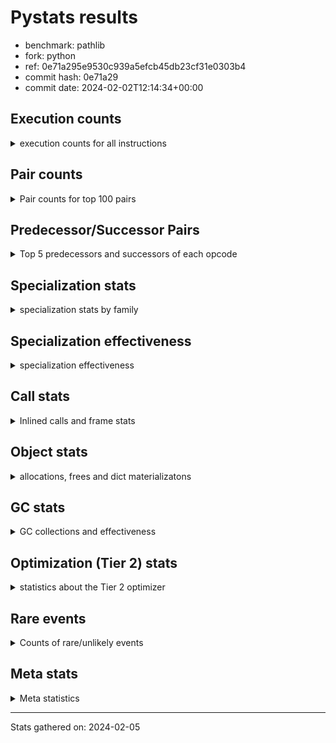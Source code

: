 
# Pystats results

- benchmark: pathlib
- fork: python
- ref: 0e71a295e9530c939a5efcb45db23cf31e0303b4
- commit hash: 0e71a29
- commit date: 2024-02-02T12:14:34+00:00

## Execution counts

<details>
<summary> execution counts for all instructions </summary>

|Name | Count | Self | Cumulative | Miss ratio | 
|---|---:|---:|---:|---:|
| LOAD_FAST | 108,801,040 | 19.8% | 19.8% |  |
| RESUME_CHECK | 40,999,320 | 7.5% | 27.3% |  |
| RETURN_VALUE | 33,632,440 | 6.1% | 33.5% |  |
| LOAD_GLOBAL_BUILTIN | 24,193,500 | 4.4% | 37.9% |  |
| STORE_FAST | 22,773,640 | 4.2% | 42.0% |  |
| INTERPRETER_EXIT | 20,332,860 | 3.7% | 45.7% |  |
| NOP | 20,172,520 | 3.7% | 49.4% |  |
| LOAD_ATTR_SLOT | 18,095,100 | 3.3% | 52.7% | 0.0% |
| STORE_ATTR_SLOT | 16,805,200 | 3.1% | 55.8% |  |
| POP_JUMP_IF_FALSE | 13,475,140 | 2.5% | 58.2% |  |
| LOAD_GLOBAL_MODULE | 13,465,320 | 2.5% | 60.7% |  |
| PUSH_NULL | 13,455,660 | 2.5% | 63.2% |  |
| LOAD_FAST_LOAD_FAST | 12,815,720 | 2.3% | 65.5% |  |
| CALL | 12,658,560 | 2.3% | 67.8% |  |
| LOAD_ATTR_METHOD_NO_DICT | 10,577,440 | 1.9% | 69.7% |  |
| POP_TOP | 10,093,580 | 1.8% | 71.6% |  |
| LOAD_ATTR_PROPERTY | 10,089,020 | 1.8% | 73.4% |  |
| LOAD_ATTR_MODULE | 9,458,500 | 1.7% | 75.1% |  |
| ENTER_EXECUTOR | 8,802,620 | 1.6% | 76.7% |  |
| FORMAT_SIMPLE | 8,160,140 | 1.5% | 78.2% |  |
| TO_BOOL_BOOL | 6,733,280 | 1.2% | 79.5% |  |
| CALL_ISINSTANCE | 6,727,260 | 1.2% | 80.7% |  |
| RETURN_CONST | 6,726,340 | 1.2% | 81.9% |  |
| BUILD_LIST | 6,724,540 | 1.2% | 83.1% |  |
| CALL_FUNCTION_EX | 6,722,800 | 1.2% | 84.4% |  |
| FOR_ITER_TUPLE | 6,722,700 | 1.2% | 85.6% |  |
| POP_JUMP_IF_TRUE | 5,933,580 | 1.1% | 86.7% |  |
| LOAD_CONST | 4,040,280 | 0.7% | 87.4% |  |
| CALL_STR_1 | 4,006,900 | 0.7% | 88.1% |  |
| GET_ITER | 3,369,480 | 0.6% | 88.8% |  |
| LOAD_ATTR | 3,368,340 | 0.6% | 89.4% |  |
| LOAD_DEREF | 3,365,640 | 0.6% | 90.0% |  |
| CALL_BUILTIN_FAST_WITH_KEYWORDS | 3,365,220 | 0.6% | 90.6% |  |
| CALL_KW | 3,363,880 | 0.6% | 91.2% |  |
| TO_BOOL | 3,363,740 | 0.6% | 91.8% |  |
| COPY_FREE_VARS | 3,362,800 | 0.6% | 92.4% |  |
| BINARY_OP | 3,362,600 | 0.6% | 93.1% |  |
| IS_OP | 3,362,340 | 0.6% | 93.7% |  |
| CALL_LIST_APPEND | 3,361,520 | 0.6% | 94.3% |  |
| CALL_TYPE_1 | 3,361,360 | 0.6% | 94.9% |  |
| LOAD_SUPER_ATTR_ATTR | 3,361,340 | 0.6% | 95.5% |  |
| YIELD_VALUE | 3,360,000 | 0.6% | 96.1% |  |
| JUMP_BACKWARD | 3,202,900 | 0.6% | 96.7% |  |
| FOR_ITER_GEN | 3,202,480 | 0.6% | 97.3% |  |
| LOAD_ATTR_NONDESCRIPTOR_NO_DICT | 2,725,020 | 0.5% | 97.8% |  |
| TO_BOOL_LIST | 2,724,040 | 0.5% | 98.3% | 0.0% |
| JUMP_FORWARD | 2,721,980 | 0.5% | 98.8% |  |
| BUILD_STRING | 2,720,120 | 0.5% | 99.3% |  |
| TO_BOOL_NONE | 1,931,240 | 0.4% | 99.6% | 24.6% |
| CALL_PY_EXACT_ARGS | 648,820 | 0.1% | 99.7% |  |
| TO_BOOL_ALWAYS_TRUE | 648,080 | 0.1% | 99.9% | 73.1% |
| COMPARE_OP_STR | 645,100 | 0.1% | 100.0% | 0.0% |
| FOR_ITER_LIST | 12,380 | 0.0% | 100.0% | 1.0% |
| TO_BOOL_STR | 7,260 | 0.0% | 100.0% |  |
| CALL_LEN | 6,080 | 0.0% | 100.0% |  |
| BUILD_TUPLE | 5,600 | 0.0% | 100.0% |  |
| COMPARE_OP_INT | 5,600 | 0.0% | 100.0% |  |
| LOAD_ATTR_CLASS | 5,340 | 0.0% | 100.0% |  |
| CONTAINS_OP | 4,560 | 0.0% | 100.0% |  |
| SWAP | 4,160 | 0.0% | 100.0% |  |
| MAKE_CELL | 3,640 | 0.0% | 100.0% |  |
| CALL_BUILTIN_O | 3,440 | 0.0% | 100.0% |  |
| BINARY_SUBSCR_LIST_INT | 3,120 | 0.0% | 100.0% | 1.3% |
| POP_JUMP_IF_NOT_NONE | 2,960 | 0.0% | 100.0% |  |
| LOAD_ATTR_INSTANCE_VALUE | 2,960 | 0.0% | 100.0% |  |
| UNPACK_SEQUENCE_TUPLE | 2,800 | 0.0% | 100.0% |  |
| CALL_BUILTIN_CLASS | 2,740 | 0.0% | 100.0% |  |
| RETURN_GENERATOR | 2,640 | 0.0% | 100.0% |  |
| END_FOR | 2,560 | 0.0% | 100.0% |  |
| CALL_METHOD_DESCRIPTOR_NOARGS | 2,560 | 0.0% | 100.0% |  |
| CALL_BUILTIN_FAST | 2,540 | 0.0% | 100.0% | 0.8% |
| LOAD_GLOBAL | 2,500 | 0.0% | 100.0% |  |
| STORE_FAST_STORE_FAST | 2,040 | 0.0% | 100.0% |  |
| CALL_BOUND_METHOD_EXACT_ARGS | 1,780 | 0.0% | 100.0% |  |
| BINARY_SUBSCR | 1,620 | 0.0% | 100.0% |  |
| BINARY_SLICE | 1,560 | 0.0% | 100.0% |  |
| CHECK_EXC_MATCH | 1,520 | 0.0% | 100.0% |  |
| POP_EXCEPT | 1,520 | 0.0% | 100.0% |  |
| PUSH_EXC_INFO | 1,520 | 0.0% | 100.0% |  |
| STORE_FAST_LOAD_FAST | 1,440 | 0.0% | 100.0% |  |
| LIST_APPEND | 1,380 | 0.0% | 100.0% |  |
| BINARY_OP_ADD_UNICODE | 1,380 | 0.0% | 100.0% |  |
| CALL_METHOD_DESCRIPTOR_FAST | 1,380 | 0.0% | 100.0% |  |
| LOAD_FAST_AND_CLEAR | 1,360 | 0.0% | 100.0% |  |
| CALL_METHOD_DESCRIPTOR_FAST_WITH_KEYWORDS | 1,340 | 0.0% | 100.0% |  |
| STORE_ATTR_INSTANCE_VALUE | 1,320 | 0.0% | 100.0% |  |
| LOAD_FAST_CHECK | 1,300 | 0.0% | 100.0% |  |
| BEFORE_WITH | 1,280 | 0.0% | 100.0% |  |
| STORE_DEREF | 1,280 | 0.0% | 100.0% |  |
| EXTENDED_ARG | 1,200 | 0.0% | 100.0% |  |
| MAKE_FUNCTION | 1,080 | 0.0% | 100.0% |  |
| SET_FUNCTION_ATTRIBUTE | 1,080 | 0.0% | 100.0% |  |
| TO_BOOL_INT | 900 | 0.0% | 100.0% | 4.4% |
| COMPARE_OP | 900 | 0.0% | 100.0% |  |
| RESUME | 720 | 0.0% | 100.0% |  |
| STORE_ATTR | 640 | 0.0% | 100.0% |  |
| FOR_ITER | 580 | 0.0% | 100.0% |  |
| FOR_ITER_RANGE | 560 | 0.0% | 100.0% |  |
| UNPACK_SEQUENCE_TWO_TUPLE | 560 | 0.0% | 100.0% |  |
| BINARY_SUBSCR_STR_INT | 540 | 0.0% | 100.0% | 7.4% |
| BINARY_OP_ADD_INT | 540 | 0.0% | 100.0% |  |
| LOAD_ATTR_METHOD_WITH_VALUES | 440 | 0.0% | 100.0% |  |
| COPY | 380 | 0.0% | 100.0% |  |
| BINARY_SUBSCR_TUPLE_INT | 280 | 0.0% | 100.0% |  |
| BINARY_OP_SUBTRACT_INT | 260 | 0.0% | 100.0% |  |
| POP_JUMP_IF_NONE | 220 | 0.0% | 100.0% |  |
| BINARY_SUBSCR_GETITEM | 220 | 0.0% | 100.0% |  |
| CALL_METHOD_DESCRIPTOR_O | 180 | 0.0% | 100.0% |  |
| UNPACK_SEQUENCE | 160 | 0.0% | 100.0% |  |
| EXIT_INIT_CHECK | 100 | 0.0% | 100.0% |  |
| UNARY_NOT | 100 | 0.0% | 100.0% |  |
| CALL_ALLOC_AND_ENTER_INIT | 100 | 0.0% | 100.0% |  |
| CALL_PY_WITH_DEFAULTS | 100 | 0.0% | 100.0% |  |
| BUILD_MAP | 80 | 0.0% | 100.0% |  |
| CALL_INTRINSIC_1 | 80 | 0.0% | 100.0% |  |
| LIST_EXTEND | 80 | 0.0% | 100.0% |  |
| BINARY_SUBSCR_DICT | 80 | 0.0% | 100.0% |  |
| STORE_SUBSCR_DICT | 80 | 0.0% | 100.0% |  |
| UNARY_INVERT | 60 | 0.0% | 100.0% |  |
| BUILD_SLICE | 60 | 0.0% | 100.0% |  |
| BINARY_OP_SUBTRACT_FLOAT | 60 | 0.0% | 100.0% |  |
| STORE_SUBSCR_LIST_INT | 60 | 0.0% | 100.0% |  |
| BINARY_OP_INPLACE_ADD_UNICODE | 40 | 0.0% | 100.0% |  |
| STORE_SUBSCR | 40 | 0.0% | 100.0% |  |
| IMPORT_NAME | 40 | 0.0% | 100.0% |  |
| LOAD_SUPER_ATTR | 40 | 0.0% | 100.0% |  |
| STORE_GLOBAL | 40 | 0.0% | 100.0% |  |
| CALL_TUPLE_1 | 40 | 0.0% | 100.0% |  |
| LOAD_ATTR_NONDESCRIPTOR_WITH_VALUES | 40 | 0.0% | 100.0% |  |
| BINARY_OP_MULTIPLY_INT | 20 | 0.0% | 100.0% |  |


</details>

## Pair counts

<details>
<summary> Pair counts for top 100 pairs </summary>

|Pair | Count | Self | Cumulative | 
|---|---:|---:|---:|
| LOAD_FAST LOAD_ATTR_SLOT | 18,093,580 | 3.3% | 3.3% |
| CACHE RESUME_CHECK | 16,971,100 | 3.1% | 6.4% |
| NOP LOAD_FAST | 16,809,700 | 3.1% | 9.5% |
| RESUME_CHECK NOP | 16,809,200 | 3.1% | 12.5% |
| LOAD_ATTR_SLOT RETURN_VALUE | 16,806,520 | 3.1% | 15.6% |
| LOAD_GLOBAL_BUILTIN LOAD_FAST | 14,105,540 | 2.6% | 18.2% |
| RETURN_VALUE INTERPRETER_EXIT | 13,449,900 | 2.5% | 20.6% |
| STORE_ATTR_SLOT LOAD_FAST | 10,723,880 | 2.0% | 22.6% |
| LOAD_FAST LOAD_ATTR_METHOD_NO_DICT | 10,573,740 | 1.9% | 24.5% |
| PUSH_NULL LOAD_FAST | 10,089,580 | 1.8% | 26.3% |
| LOAD_ATTR_PROPERTY RESUME_CHECK | 10,089,020 | 1.8% | 28.2% |
| LOAD_FAST STORE_ATTR_SLOT | 10,083,640 | 1.8% | 30.0% |
| STORE_FAST LOAD_FAST | 9,945,400 | 1.8% | 31.8% |
| LOAD_FAST LOAD_ATTR_PROPERTY | 7,370,280 | 1.3% | 33.2% |
| LOAD_ATTR_METHOD_NO_DICT LOAD_FAST | 7,368,400 | 1.3% | 34.5% |
| RESUME_CHECK LOAD_GLOBAL_BUILTIN | 7,367,220 | 1.3% | 35.9% |
| RETURN_VALUE LOAD_FAST | 7,361,320 | 1.3% | 37.2% |
| RESUME_CHECK LOAD_FAST | 6,735,520 | 1.2% | 38.4% |
| LOAD_GLOBAL_MODULE LOAD_ATTR_MODULE | 6,730,380 | 1.2% | 39.7% |
| STORE_FAST LOAD_GLOBAL_BUILTIN | 6,729,360 | 1.2% | 40.9% |
| LOAD_ATTR_MODULE PUSH_NULL | 6,729,340 | 1.2% | 42.1% |
| LOAD_FAST LOAD_GLOBAL_MODULE | 6,727,420 | 1.2% | 43.4% |
| CALL_ISINSTANCE TO_BOOL_BOOL | 6,727,020 | 1.2% | 44.6% |
| POP_JUMP_IF_FALSE LOAD_GLOBAL_BUILTIN | 6,726,520 | 1.2% | 45.8% |
| LOAD_FAST CALL | 6,726,360 | 1.2% | 47.0% |
| CALL RESUME_CHECK | 6,723,860 | 1.2% | 48.3% |
| RETURN_CONST INTERPRETER_EXIT | 6,722,880 | 1.2% | 49.5% |
| LOAD_FAST CALL_FUNCTION_EX | 6,722,720 | 1.2% | 50.7% |
| LOAD_FAST_LOAD_FAST STORE_ATTR_SLOT | 6,721,240 | 1.2% | 51.9% |
| RETURN_VALUE STORE_FAST | 6,084,340 | 1.1% | 53.0% |
| LOAD_FAST FORMAT_SIMPLE | 5,440,120 | 1.0% | 54.0% |
| FORMAT_SIMPLE LOAD_FAST | 5,440,020 | 1.0% | 55.0% |
| POP_JUMP_IF_TRUE LOAD_FAST | 4,009,760 | 0.7% | 55.8% |
| LOAD_FAST CALL_STR_1 | 4,006,820 | 0.7% | 56.5% |
| POP_TOP ENTER_EXECUTOR | 3,519,420 | 0.6% | 57.1% |
| POP_JUMP_IF_FALSE LOAD_FAST | 3,380,180 | 0.6% | 57.8% |
| TO_BOOL_BOOL POP_JUMP_IF_FALSE | 3,369,200 | 0.6% | 58.4% |
| LOAD_FAST RETURN_VALUE | 3,365,640 | 0.6% | 59.0% |
| RESUME_CHECK LOAD_GLOBAL_MODULE | 3,365,300 | 0.6% | 59.6% |
| TO_BOOL_BOOL POP_JUMP_IF_TRUE | 3,364,040 | 0.6% | 60.2% |
| LOAD_FAST CALL_BUILTIN_FAST_WITH_KEYWORDS | 3,363,900 | 0.6% | 60.8% |
| CALL_STR_1 RETURN_VALUE | 3,363,900 | 0.6% | 61.4% |
| LOAD_CONST CALL_KW | 3,363,880 | 0.6% | 62.1% |
| LOAD_GLOBAL_MODULE CALL_ISINSTANCE | 3,363,880 | 0.6% | 62.7% |
| LOAD_ATTR LOAD_FAST | 3,363,280 | 0.6% | 63.3% |
| LOAD_FAST LOAD_GLOBAL_BUILTIN | 3,363,260 | 0.6% | 63.9% |
| LOAD_GLOBAL_BUILTIN CALL_ISINSTANCE | 3,363,140 | 0.6% | 64.5% |
| LOAD_FAST GET_ITER | 3,362,880 | 0.6% | 65.1% |
| STORE_FAST LOAD_FAST_LOAD_FAST | 3,362,760 | 0.6% | 65.7% |
| LOAD_FAST_LOAD_FAST LOAD_CONST | 3,362,740 | 0.6% | 66.3% |
| CALL_BUILTIN_FAST_WITH_KEYWORDS STORE_FAST | 3,362,680 | 0.6% | 67.0% |
| NOP LOAD_GLOBAL_MODULE | 3,362,600 | 0.6% | 67.6% |
| LOAD_GLOBAL_MODULE IS_OP | 3,362,280 | 0.6% | 68.2% |
| IS_OP POP_JUMP_IF_FALSE | 3,362,180 | 0.6% | 68.8% |
| LOAD_FAST TO_BOOL | 3,362,080 | 0.6% | 69.4% |
| TO_BOOL POP_JUMP_IF_FALSE | 3,361,940 | 0.6% | 70.0% |
| BUILD_LIST STORE_FAST | 3,361,720 | 0.6% | 70.6% |
| CALL RETURN_VALUE | 3,361,480 | 0.6% | 71.3% |
| POP_TOP RETURN_CONST | 3,361,460 | 0.6% | 71.9% |
| PUSH_NULL LOAD_FAST_LOAD_FAST | 3,361,460 | 0.6% | 72.5% |
| LOAD_FAST CALL_LIST_APPEND | 3,361,460 | 0.6% | 73.1% |
| RESUME_CHECK BUILD_LIST | 3,361,460 | 0.6% | 73.7% |
| POP_JUMP_IF_FALSE NOP | 3,361,440 | 0.6% | 74.3% |
| COPY_FREE_VARS RESUME_CHECK | 3,361,400 | 0.6% | 74.9% |
| CACHE COPY_FREE_VARS | 3,361,360 | 0.6% | 75.5% |
| CALL_FUNCTION_EX POP_TOP | 3,361,360 | 0.6% | 76.2% |
| LOAD_DEREF LOAD_FAST | 3,361,360 | 0.6% | 76.8% |
| FOR_ITER_TUPLE LOAD_FAST_LOAD_FAST | 3,361,360 | 0.6% | 77.4% |
| LOAD_GLOBAL_BUILTIN LOAD_ATTR | 3,361,360 | 0.6% | 78.0% |
| GET_ITER FOR_ITER_TUPLE | 3,361,340 | 0.6% | 78.6% |
| LOAD_FAST CALL_TYPE_1 | 3,361,340 | 0.6% | 79.2% |
| FOR_ITER_TUPLE STORE_FAST | 3,361,340 | 0.6% | 79.8% |
| LOAD_GLOBAL_BUILTIN LOAD_DEREF | 3,361,340 | 0.6% | 80.4% |
| LOAD_SUPER_ATTR_ATTR PUSH_NULL | 3,361,340 | 0.6% | 81.1% |
| STORE_ATTR_SLOT RETURN_CONST | 3,361,340 | 0.6% | 81.7% |
| LOAD_FAST LOAD_SUPER_ATTR_ATTR | 3,361,320 | 0.6% | 82.3% |
| CALL_FUNCTION_EX RETURN_VALUE | 3,361,280 | 0.6% | 82.9% |
| CALL_KW RETURN_VALUE | 3,361,280 | 0.6% | 83.5% |
| CALL_TYPE_1 PUSH_NULL | 3,361,260 | 0.6% | 84.1% |
| ENTER_EXECUTOR FOR_ITER_TUPLE | 3,361,040 | 0.6% | 84.7% |
| CALL_LIST_APPEND ENTER_EXECUTOR | 3,361,020 | 0.6% | 85.4% |
| BINARY_OP LOAD_FAST | 3,360,120 | 0.6% | 86.0% |
| RETURN_VALUE POP_TOP | 3,360,100 | 0.6% | 86.6% |
| RETURN_VALUE YIELD_VALUE | 3,360,000 | 0.6% | 87.2% |
| BUILD_LIST BINARY_OP | 3,360,000 | 0.6% | 87.8% |
| RESUME_CHECK POP_TOP | 3,359,960 | 0.6% | 88.4% |
| LOAD_ATTR_METHOD_NO_DICT CALL | 3,201,700 | 0.6% | 89.0% |
| POP_TOP JUMP_BACKWARD | 3,201,380 | 0.6% | 89.6% |
| FOR_ITER_GEN RESUME_CHECK | 3,199,980 | 0.6% | 90.2% |
| JUMP_BACKWARD FOR_ITER_GEN | 3,199,920 | 0.6% | 90.8% |
| YIELD_VALUE STORE_FAST | 3,199,920 | 0.6% | 91.3% |
| LOAD_FAST LOAD_ATTR_NONDESCRIPTOR_NO_DICT | 2,724,920 | 0.5% | 91.8% |
| LOAD_FAST TO_BOOL_LIST | 2,723,920 | 0.5% | 92.3% |
| LOAD_ATTR_NONDESCRIPTOR_NO_DICT LOAD_ATTR_MODULE | 2,723,680 | 0.5% | 92.8% |
| TO_BOOL_LIST POP_JUMP_IF_FALSE | 2,722,660 | 0.5% | 93.3% |
| JUMP_FORWARD LOAD_FAST | 2,720,160 | 0.5% | 93.8% |
| STORE_FAST JUMP_FORWARD | 2,720,140 | 0.5% | 94.3% |
| BUILD_STRING STORE_FAST | 2,720,080 | 0.5% | 94.8% |
| FORMAT_SIMPLE BUILD_STRING | 2,720,020 | 0.5% | 95.3% |
| LOAD_FAST_LOAD_FAST BUILD_LIST | 2,720,000 | 0.5% | 95.8% |


</details>

## Predecessor/Successor Pairs

<details>
<summary> Top 5 predecessors and successors of each opcode </summary>

### BINARY_SLICE

<details>
<summary> Successors and predecessors for BINARY_SLICE </summary>

|Predecessors | Count | Percentage | 
|---|---:|---:|
| LOAD_CONST | 1,560 | 100.0% |

|Successors | Count | Percentage | 
|---|---:|---:|
| LOAD_FAST | 1,440 | 92.3% |
| BUILD_TUPLE | 80 | 5.1% |
| STORE_FAST | 40 | 2.6% |


</details>

### CACHE

<details>
<summary> Successors and predecessors for CACHE </summary>

|Successors | Count | Percentage | 
|---|---:|---:|
| RESUME_CHECK | 16,971,100 | 83.5% |
| COPY_FREE_VARS | 3,361,360 | 16.5% |
| RESUME | 280 | 0.0% |
| POP_TOP | 160 | 0.0% |


</details>

### BEFORE_WITH

<details>
<summary> Successors and predecessors for BEFORE_WITH </summary>

|Predecessors | Count | Percentage | 
|---|---:|---:|
| RETURN_VALUE | 1,280 | 100.0% |

|Successors | Count | Percentage | 
|---|---:|---:|
| STORE_FAST | 1,280 | 100.0% |


</details>

### BINARY_OP_INPLACE_ADD_UNICODE

<details>
<summary> Successors and predecessors for BINARY_OP_INPLACE_ADD_UNICODE </summary>

|Predecessors | Count | Percentage | 
|---|---:|---:|
| BINARY_SUBSCR_STR_INT | 40 | 100.0% |

|Successors | Count | Percentage | 
|---|---:|---:|
| LOAD_FAST | 40 | 100.0% |


</details>

### BINARY_SUBSCR

<details>
<summary> Successors and predecessors for BINARY_SUBSCR </summary>

|Predecessors | Count | Percentage | 
|---|---:|---:|
| LOAD_CONST | 1,380 | 85.2% |
| BINARY_SUBSCR | 100 | 6.2% |
| BUILD_SLICE | 60 | 3.7% |
| LOAD_FAST | 40 | 2.5% |
| LOAD_FAST_LOAD_FAST | 40 | 2.5% |

|Successors | Count | Percentage | 
|---|---:|---:|
| LOAD_FAST | 1,280 | 79.0% |
| BINARY_SUBSCR | 100 | 6.2% |
| GET_ITER | 60 | 3.7% |
| STORE_FAST | 60 | 3.7% |
| BINARY_SUBSCR_LIST_INT | 40 | 2.5% |


</details>

### CHECK_EXC_MATCH

<details>
<summary> Successors and predecessors for CHECK_EXC_MATCH </summary>

|Predecessors | Count | Percentage | 
|---|---:|---:|
| LOAD_GLOBAL_BUILTIN | 1,460 | 96.1% |
| LOAD_GLOBAL | 60 | 3.9% |

|Successors | Count | Percentage | 
|---|---:|---:|
| POP_JUMP_IF_FALSE | 1,520 | 100.0% |


</details>

### END_FOR

<details>
<summary> Successors and predecessors for END_FOR </summary>

|Predecessors | Count | Percentage | 
|---|---:|---:|
| RETURN_CONST | 2,560 | 100.0% |

|Successors | Count | Percentage | 
|---|---:|---:|
| POP_TOP | 2,560 | 100.0% |


</details>

### EXIT_INIT_CHECK

<details>
<summary> Successors and predecessors for EXIT_INIT_CHECK </summary>

|Predecessors | Count | Percentage | 
|---|---:|---:|
| RETURN_CONST | 100 | 100.0% |

|Successors | Count | Percentage | 
|---|---:|---:|
| RETURN_VALUE | 100 | 100.0% |


</details>

### FORMAT_SIMPLE

<details>
<summary> Successors and predecessors for FORMAT_SIMPLE </summary>

|Predecessors | Count | Percentage | 
|---|---:|---:|
| LOAD_FAST | 5,440,120 | 66.7% |
| LOAD_ATTR_MODULE | 2,719,980 | 33.3% |
| LOAD_ATTR | 20 | 0.0% |
| LOAD_FAST_LOAD_FAST | 20 | 0.0% |

|Successors | Count | Percentage | 
|---|---:|---:|
| LOAD_FAST | 5,440,020 | 66.7% |
| BUILD_STRING | 2,720,020 | 33.3% |
| LOAD_CONST | 100 | 0.0% |


</details>

### GET_ITER

<details>
<summary> Successors and predecessors for GET_ITER </summary>

|Predecessors | Count | Percentage | 
|---|---:|---:|
| LOAD_FAST | 3,362,880 | 99.8% |
| RETURN_VALUE | 2,560 | 0.1% |
| CALL_METHOD_DESCRIPTOR_FAST_WITH_KEYWORDS | 1,340 | 0.0% |
| LOAD_FAST_CHECK | 1,280 | 0.0% |
| CALL_BUILTIN_FAST_WITH_KEYWORDS | 1,060 | 0.0% |

|Successors | Count | Percentage | 
|---|---:|---:|
| FOR_ITER_TUPLE | 3,361,340 | 99.8% |
| FOR_ITER_LIST | 2,640 | 0.1% |
| FOR_ITER_GEN | 2,480 | 0.1% |
| LOAD_FAST_AND_CLEAR | 1,360 | 0.0% |
| CALL_PY_EXACT_ARGS | 1,040 | 0.0% |


</details>

### INTERPRETER_EXIT

<details>
<summary> Successors and predecessors for INTERPRETER_EXIT </summary>

|Predecessors | Count | Percentage | 
|---|---:|---:|
| RETURN_VALUE | 13,449,900 | 66.1% |
| RETURN_CONST | 6,722,880 | 33.1% |
| YIELD_VALUE | 160,080 | 0.8% |


</details>

### MAKE_FUNCTION

<details>
<summary> Successors and predecessors for MAKE_FUNCTION </summary>

|Predecessors | Count | Percentage | 
|---|---:|---:|
| LOAD_CONST | 1,080 | 100.0% |

|Successors | Count | Percentage | 
|---|---:|---:|
| SET_FUNCTION_ATTRIBUTE | 1,080 | 100.0% |


</details>

### NOP

<details>
<summary> Successors and predecessors for NOP </summary>

|Predecessors | Count | Percentage | 
|---|---:|---:|
| RESUME_CHECK | 16,809,200 | 83.3% |
| POP_JUMP_IF_FALSE | 3,361,440 | 16.7% |
| STORE_FAST | 1,700 | 0.0% |
| RESUME | 100 | 0.0% |
| POP_TOP | 80 | 0.0% |

|Successors | Count | Percentage | 
|---|---:|---:|
| LOAD_FAST | 16,809,700 | 83.3% |
| LOAD_GLOBAL_MODULE | 3,362,600 | 16.7% |
| LOAD_GLOBAL | 100 | 0.0% |
| LOAD_DEREF | 80 | 0.0% |
| LOAD_FAST_LOAD_FAST | 40 | 0.0% |


</details>

### POP_EXCEPT

<details>
<summary> Successors and predecessors for POP_EXCEPT </summary>

|Predecessors | Count | Percentage | 
|---|---:|---:|
| SWAP | 1,440 | 94.7% |
| POP_TOP | 40 | 2.6% |
| STORE_ATTR_INSTANCE_VALUE | 40 | 2.6% |

|Successors | Count | Percentage | 
|---|---:|---:|
| RETURN_VALUE | 1,440 | 94.7% |
| JUMP_FORWARD | 40 | 2.6% |
| RETURN_CONST | 40 | 2.6% |


</details>

### POP_TOP

<details>
<summary> Successors and predecessors for POP_TOP </summary>

|Predecessors | Count | Percentage | 
|---|---:|---:|
| CALL_FUNCTION_EX | 3,361,360 | 33.3% |
| RETURN_VALUE | 3,360,100 | 33.3% |
| RESUME_CHECK | 3,359,960 | 33.3% |
| END_FOR | 2,560 | 0.0% |
| FOR_ITER_GEN | 2,480 | 0.0% |

|Successors | Count | Percentage | 
|---|---:|---:|
| ENTER_EXECUTOR | 3,519,420 | 34.9% |
| RETURN_CONST | 3,361,460 | 33.3% |
| JUMP_BACKWARD | 3,201,380 | 31.7% |
| LOAD_FAST | 5,460 | 0.1% |
| RESUME_CHECK | 2,600 | 0.0% |


</details>

### PUSH_EXC_INFO

<details>
<summary> Successors and predecessors for PUSH_EXC_INFO </summary>

|Predecessors | Count | Percentage | 
|---|---:|---:|
| LOAD_ATTR_SLOT | 1,400 | 92.1% |
| LOAD_ATTR | 40 | 2.6% |
| BINARY_SUBSCR_DICT | 40 | 2.6% |
| BINARY_SUBSCR_STR_INT | 40 | 2.6% |

|Successors | Count | Percentage | 
|---|---:|---:|
| LOAD_GLOBAL_BUILTIN | 1,400 | 92.1% |
| LOAD_GLOBAL | 120 | 7.9% |


</details>

### PUSH_NULL

<details>
<summary> Successors and predecessors for PUSH_NULL </summary>

|Predecessors | Count | Percentage | 
|---|---:|---:|
| LOAD_ATTR_MODULE | 6,729,340 | 50.0% |
| LOAD_SUPER_ATTR_ATTR | 3,361,340 | 25.0% |
| CALL_TYPE_1 | 3,361,260 | 25.0% |
| LOAD_FAST | 3,180 | 0.0% |
| LOAD_ATTR | 280 | 0.0% |

|Successors | Count | Percentage | 
|---|---:|---:|
| LOAD_FAST | 10,089,580 | 75.0% |
| LOAD_FAST_LOAD_FAST | 3,361,460 | 25.0% |
| LOAD_CONST | 1,500 | 0.0% |
| LOAD_GLOBAL_BUILTIN | 1,360 | 0.0% |
| LOAD_DEREF | 1,080 | 0.0% |


</details>

### RETURN_GENERATOR

<details>
<summary> Successors and predecessors for RETURN_GENERATOR </summary>

|Predecessors | Count | Percentage | 
|---|---:|---:|
| COPY_FREE_VARS | 1,360 | 51.5% |
| CALL_PY_EXACT_ARGS | 1,260 | 47.7% |
| CALL | 20 | 0.8% |

|Successors | Count | Percentage | 
|---|---:|---:|
| RETURN_VALUE | 1,360 | 51.5% |
| STORE_FAST | 1,280 | 48.5% |


</details>

### RETURN_VALUE

<details>
<summary> Successors and predecessors for RETURN_VALUE </summary>

|Predecessors | Count | Percentage | 
|---|---:|---:|
| LOAD_ATTR_SLOT | 16,806,520 | 50.0% |
| LOAD_FAST | 3,365,640 | 10.0% |
| CALL_STR_1 | 3,363,900 | 10.0% |
| CALL | 3,361,480 | 10.0% |
| CALL_FUNCTION_EX | 3,361,280 | 10.0% |

|Successors | Count | Percentage | 
|---|---:|---:|
| INTERPRETER_EXIT | 13,449,900 | 40.0% |
| LOAD_FAST | 7,361,320 | 21.9% |
| STORE_FAST | 6,084,340 | 18.1% |
| POP_TOP | 3,360,100 | 10.0% |
| YIELD_VALUE | 3,360,000 | 10.0% |


</details>

### STORE_SUBSCR

<details>
<summary> Successors and predecessors for STORE_SUBSCR </summary>

|Predecessors | Count | Percentage | 
|---|---:|---:|
| LOAD_CONST | 20 | 50.0% |
| LOAD_FAST | 20 | 50.0% |

|Successors | Count | Percentage | 
|---|---:|---:|
| EXTENDED_ARG | 20 | 50.0% |
| RETURN_CONST | 20 | 50.0% |


</details>

### TO_BOOL

<details>
<summary> Successors and predecessors for TO_BOOL </summary>

|Predecessors | Count | Percentage | 
|---|---:|---:|
| LOAD_FAST | 3,362,080 | 100.0% |
| TO_BOOL | 1,020 | 0.0% |
| CALL | 200 | 0.0% |
| BINARY_OP | 120 | 0.0% |
| CALL_ISINSTANCE | 120 | 0.0% |

|Successors | Count | Percentage | 
|---|---:|---:|
| POP_JUMP_IF_FALSE | 3,361,940 | 99.9% |
| TO_BOOL | 1,020 | 0.0% |
| POP_JUMP_IF_TRUE | 260 | 0.0% |
| TO_BOOL_BOOL | 220 | 0.0% |
| TO_BOOL_STR | 160 | 0.0% |


</details>

### UNARY_INVERT

<details>
<summary> Successors and predecessors for UNARY_INVERT </summary>

|Predecessors | Count | Percentage | 
|---|---:|---:|
| LOAD_FAST | 60 | 100.0% |

|Successors | Count | Percentage | 
|---|---:|---:|
| BINARY_OP | 60 | 100.0% |


</details>

### UNARY_NOT

<details>
<summary> Successors and predecessors for UNARY_NOT </summary>

|Predecessors | Count | Percentage | 
|---|---:|---:|
| TO_BOOL_INT | 60 | 60.0% |
| TO_BOOL_LIST | 40 | 40.0% |

|Successors | Count | Percentage | 
|---|---:|---:|
| COPY | 60 | 60.0% |
| CALL_PY_EXACT_ARGS | 40 | 40.0% |


</details>

### BINARY_OP

<details>
<summary> Successors and predecessors for BINARY_OP </summary>

|Predecessors | Count | Percentage | 
|---|---:|---:|
| BUILD_LIST | 3,360,000 | 99.9% |
| BINARY_OP | 1,220 | 0.0% |
| LOAD_GLOBAL_MODULE | 700 | 0.0% |
| LOAD_FAST_LOAD_FAST | 220 | 0.0% |
| LOAD_FAST | 80 | 0.0% |

|Successors | Count | Percentage | 
|---|---:|---:|
| LOAD_FAST | 3,360,120 | 99.9% |
| BINARY_OP | 1,220 | 0.0% |
| TO_BOOL_INT | 620 | 0.0% |
| STORE_FAST | 220 | 0.0% |
| RETURN_VALUE | 120 | 0.0% |


</details>

### BUILD_LIST

<details>
<summary> Successors and predecessors for BUILD_LIST </summary>

|Predecessors | Count | Percentage | 
|---|---:|---:|
| RESUME_CHECK | 3,361,460 | 50.0% |
| LOAD_FAST_LOAD_FAST | 2,720,000 | 40.4% |
| LOAD_ATTR_SLOT | 639,980 | 9.5% |
| LOAD_FAST | 1,360 | 0.0% |
| SWAP | 1,360 | 0.0% |

|Successors | Count | Percentage | 
|---|---:|---:|
| STORE_FAST | 3,361,720 | 50.0% |
| BINARY_OP | 3,360,000 | 50.0% |
| SWAP | 1,360 | 0.0% |
| JUMP_FORWARD | 1,280 | 0.0% |
| LOAD_DEREF | 80 | 0.0% |


</details>

### BUILD_MAP

<details>
<summary> Successors and predecessors for BUILD_MAP </summary>

|Predecessors | Count | Percentage | 
|---|---:|---:|
| STORE_ATTR_INSTANCE_VALUE | 80 | 100.0% |

|Successors | Count | Percentage | 
|---|---:|---:|
| LOAD_FAST | 80 | 100.0% |


</details>

### BUILD_SLICE

<details>
<summary> Successors and predecessors for BUILD_SLICE </summary>

|Predecessors | Count | Percentage | 
|---|---:|---:|
| LOAD_CONST | 60 | 100.0% |

|Successors | Count | Percentage | 
|---|---:|---:|
| BINARY_SUBSCR | 60 | 100.0% |


</details>

### BUILD_STRING

<details>
<summary> Successors and predecessors for BUILD_STRING </summary>

|Predecessors | Count | Percentage | 
|---|---:|---:|
| FORMAT_SIMPLE | 2,720,020 | 100.0% |
| LOAD_CONST | 100 | 0.0% |

|Successors | Count | Percentage | 
|---|---:|---:|
| STORE_FAST | 2,720,080 | 100.0% |
| RETURN_VALUE | 20 | 0.0% |
| LOAD_FAST | 20 | 0.0% |


</details>

### BUILD_TUPLE

<details>
<summary> Successors and predecessors for BUILD_TUPLE </summary>

|Predecessors | Count | Percentage | 
|---|---:|---:|
| LOAD_FAST | 3,760 | 67.1% |
| LOAD_ATTR_MODULE | 1,260 | 22.5% |
| LOAD_FAST_LOAD_FAST | 100 | 1.8% |
| CALL_BUILTIN_O | 100 | 1.8% |
| BINARY_SLICE | 80 | 1.4% |

|Successors | Count | Percentage | 
|---|---:|---:|
| RETURN_VALUE | 2,820 | 50.4% |
| CONTAINS_OP | 1,280 | 22.9% |
| LOAD_CONST | 1,080 | 19.3% |
| LOAD_FAST | 100 | 1.8% |
| CALL_BOUND_METHOD_EXACT_ARGS | 80 | 1.4% |


</details>

### CALL

<details>
<summary> Successors and predecessors for CALL </summary>

|Predecessors | Count | Percentage | 
|---|---:|---:|
| LOAD_FAST | 6,726,360 | 53.1% |
| LOAD_ATTR_METHOD_NO_DICT | 3,201,700 | 25.3% |
| ENTER_EXECUTOR | 2,717,680 | 21.5% |
| CALL | 5,660 | 0.0% |
| LOAD_CONST | 2,580 | 0.0% |

|Successors | Count | Percentage | 
|---|---:|---:|
| RESUME_CHECK | 6,723,860 | 53.1% |
| RETURN_VALUE | 3,361,480 | 26.6% |
| TO_BOOL_NONE | 1,920,840 | 15.2% |
| TO_BOOL_ALWAYS_TRUE | 639,120 | 5.0% |
| CALL | 5,660 | 0.0% |


</details>

### CALL_FUNCTION_EX

<details>
<summary> Successors and predecessors for CALL_FUNCTION_EX </summary>

|Predecessors | Count | Percentage | 
|---|---:|---:|
| LOAD_FAST | 6,722,720 | 100.0% |
| CALL_INTRINSIC_1 | 80 | 0.0% |

|Successors | Count | Percentage | 
|---|---:|---:|
| POP_TOP | 3,361,360 | 50.0% |
| RETURN_VALUE | 3,361,280 | 50.0% |
| COPY_FREE_VARS | 80 | 0.0% |
| RESUME_CHECK | 60 | 0.0% |
| RESUME | 20 | 0.0% |


</details>

### CALL_INTRINSIC_1

<details>
<summary> Successors and predecessors for CALL_INTRINSIC_1 </summary>

|Predecessors | Count | Percentage | 
|---|---:|---:|
| LIST_EXTEND | 80 | 100.0% |

|Successors | Count | Percentage | 
|---|---:|---:|
| CALL_FUNCTION_EX | 80 | 100.0% |


</details>

### CALL_KW

<details>
<summary> Successors and predecessors for CALL_KW </summary>

|Predecessors | Count | Percentage | 
|---|---:|---:|
| LOAD_CONST | 3,363,880 | 100.0% |

|Successors | Count | Percentage | 
|---|---:|---:|
| RETURN_VALUE | 3,361,280 | 99.9% |
| RESUME_CHECK | 1,300 | 0.0% |
| MAKE_CELL | 1,280 | 0.0% |
| RESUME | 20 | 0.0% |


</details>

### COMPARE_OP

<details>
<summary> Successors and predecessors for COMPARE_OP </summary>

|Predecessors | Count | Percentage | 
|---|---:|---:|
| LOAD_CONST | 580 | 64.4% |
| LOAD_GLOBAL_MODULE | 120 | 13.3% |
| LOAD_FAST_LOAD_FAST | 100 | 11.1% |
| LOAD_FAST | 80 | 8.9% |
| LOAD_GLOBAL | 20 | 2.2% |

|Successors | Count | Percentage | 
|---|---:|---:|
| POP_JUMP_IF_FALSE | 440 | 48.9% |
| COMPARE_OP_STR | 180 | 20.0% |
| POP_JUMP_IF_TRUE | 120 | 13.3% |
| COMPARE_OP_INT | 80 | 8.9% |
| EXTENDED_ARG | 60 | 6.7% |


</details>

### CONTAINS_OP

<details>
<summary> Successors and predecessors for CONTAINS_OP </summary>

|Predecessors | Count | Percentage | 
|---|---:|---:|
| LOAD_FAST_LOAD_FAST | 1,520 | 33.3% |
| LOAD_FAST | 1,300 | 28.5% |
| BUILD_TUPLE | 1,280 | 28.1% |
| LOAD_GLOBAL_MODULE | 340 | 7.5% |
| LOAD_CONST | 100 | 2.2% |

|Successors | Count | Percentage | 
|---|---:|---:|
| POP_JUMP_IF_FALSE | 4,320 | 94.7% |
| EXTENDED_ARG | 200 | 4.4% |
| RETURN_VALUE | 20 | 0.4% |
| POP_JUMP_IF_TRUE | 20 | 0.4% |


</details>

### COPY

<details>
<summary> Successors and predecessors for COPY </summary>

|Predecessors | Count | Percentage | 
|---|---:|---:|
| LOAD_ATTR_INSTANCE_VALUE | 120 | 31.6% |
| RETURN_VALUE | 80 | 21.1% |
| LOAD_CONST | 80 | 21.1% |
| UNARY_NOT | 60 | 15.8% |
| BINARY_OP | 20 | 5.3% |

|Successors | Count | Percentage | 
|---|---:|---:|
| TO_BOOL_STR | 160 | 42.1% |
| STORE_FAST_STORE_FAST | 80 | 21.1% |
| TO_BOOL_BOOL | 60 | 15.8% |
| TO_BOOL | 40 | 10.5% |
| TO_BOOL_INT | 40 | 10.5% |


</details>

### COPY_FREE_VARS

<details>
<summary> Successors and predecessors for COPY_FREE_VARS </summary>

|Predecessors | Count | Percentage | 
|---|---:|---:|
| CACHE | 3,361,360 | 100.0% |
| CALL_PY_EXACT_ARGS | 1,060 | 0.0% |
| ENTER_EXECUTOR | 280 | 0.0% |
| CALL_FUNCTION_EX | 80 | 0.0% |
| CALL | 20 | 0.0% |

|Successors | Count | Percentage | 
|---|---:|---:|
| RESUME_CHECK | 3,361,400 | 100.0% |
| RETURN_GENERATOR | 1,360 | 0.0% |
| RESUME | 40 | 0.0% |


</details>

### ENTER_EXECUTOR

<details>
<summary> Successors and predecessors for ENTER_EXECUTOR </summary>

|Predecessors | Count | Percentage | 
|---|---:|---:|
| POP_TOP | 3,519,420 | 40.0% |
| CALL_LIST_APPEND | 3,361,020 | 38.2% |
| POP_JUMP_IF_TRUE | 1,919,780 | 21.8% |
| LIST_APPEND | 1,040 | 0.0% |
| FOR_ITER_LIST | 940 | 0.0% |

|Successors | Count | Percentage | 
|---|---:|---:|
| FOR_ITER_TUPLE | 3,361,040 | 38.2% |
| LOAD_ATTR_PROPERTY | 2,718,320 | 30.9% |
| CALL | 2,717,680 | 30.9% |
| FOR_ITER_LIST | 4,760 | 0.1% |
| COPY_FREE_VARS | 280 | 0.0% |


</details>

### EXTENDED_ARG

<details>
<summary> Successors and predecessors for EXTENDED_ARG </summary>

|Predecessors | Count | Percentage | 
|---|---:|---:|
| ENTER_EXECUTOR | 220 | 18.3% |
| CONTAINS_OP | 200 | 16.7% |
| GET_ITER | 160 | 13.3% |
| POP_TOP | 160 | 13.3% |
| COMPARE_OP_STR | 140 | 11.7% |

|Successors | Count | Percentage | 
|---|---:|---:|
| POP_JUMP_IF_FALSE | 440 | 36.7% |
| FOR_ITER_LIST | 380 | 31.7% |
| JUMP_FORWARD | 260 | 21.7% |
| JUMP_BACKWARD | 120 | 10.0% |


</details>

### FOR_ITER

<details>
<summary> Successors and predecessors for FOR_ITER </summary>

|Predecessors | Count | Percentage | 
|---|---:|---:|
| GET_ITER | 280 | 48.3% |
| JUMP_BACKWARD | 240 | 41.4% |
| FOR_ITER | 20 | 3.4% |
| LOAD_FAST | 20 | 3.4% |
| SWAP | 20 | 3.4% |

|Successors | Count | Percentage | 
|---|---:|---:|
| STORE_FAST | 200 | 34.5% |
| FOR_ITER_LIST | 100 | 17.2% |
| FOR_ITER_GEN | 80 | 13.8% |
| LOAD_FAST | 40 | 6.9% |
| LOAD_GLOBAL_MODULE | 40 | 6.9% |


</details>

### IMPORT_NAME

<details>
<summary> Successors and predecessors for IMPORT_NAME </summary>

|Predecessors | Count | Percentage | 
|---|---:|---:|
| LOAD_CONST | 40 | 100.0% |

|Successors | Count | Percentage | 
|---|---:|---:|
| STORE_GLOBAL | 40 | 100.0% |


</details>

### IS_OP

<details>
<summary> Successors and predecessors for IS_OP </summary>

|Predecessors | Count | Percentage | 
|---|---:|---:|
| LOAD_GLOBAL_MODULE | 3,362,280 | 100.0% |
| LOAD_FAST | 20 | 0.0% |
| LOAD_GLOBAL | 20 | 0.0% |
| LOAD_GLOBAL_BUILTIN | 20 | 0.0% |

|Successors | Count | Percentage | 
|---|---:|---:|
| POP_JUMP_IF_FALSE | 3,362,180 | 100.0% |
| POP_JUMP_IF_TRUE | 160 | 0.0% |


</details>

### JUMP_BACKWARD

<details>
<summary> Successors and predecessors for JUMP_BACKWARD </summary>

|Predecessors | Count | Percentage | 
|---|---:|---:|
| POP_TOP | 3,201,380 | 100.0% |
| POP_JUMP_IF_TRUE | 360 | 0.0% |
| LIST_APPEND | 340 | 0.0% |
| FOR_ITER_LIST | 340 | 0.0% |
| CALL_LIST_APPEND | 320 | 0.0% |

|Successors | Count | Percentage | 
|---|---:|---:|
| FOR_ITER_GEN | 3,199,920 | 99.9% |
| FOR_ITER_LIST | 1,820 | 0.1% |
| FOR_ITER_RANGE | 320 | 0.0% |
| FOR_ITER_TUPLE | 300 | 0.0% |
| FOR_ITER | 240 | 0.0% |


</details>

### JUMP_FORWARD

<details>
<summary> Successors and predecessors for JUMP_FORWARD </summary>

|Predecessors | Count | Percentage | 
|---|---:|---:|
| STORE_FAST | 2,720,140 | 99.9% |
| BUILD_LIST | 1,280 | 0.0% |
| EXTENDED_ARG | 260 | 0.0% |
| POP_TOP | 120 | 0.0% |
| POP_JUMP_IF_FALSE | 60 | 0.0% |

|Successors | Count | Percentage | 
|---|---:|---:|
| LOAD_FAST | 2,720,160 | 99.9% |
| CALL_BUILTIN_FAST | 1,240 | 0.0% |
| LOAD_GLOBAL_BUILTIN | 180 | 0.0% |
| ENTER_EXECUTOR | 160 | 0.0% |
| LOAD_FAST_LOAD_FAST | 80 | 0.0% |


</details>

### LIST_APPEND

<details>
<summary> Successors and predecessors for LIST_APPEND </summary>

|Predecessors | Count | Percentage | 
|---|---:|---:|
| CALL_BUILTIN_O | 1,360 | 98.6% |
| CALL | 20 | 1.4% |

|Successors | Count | Percentage | 
|---|---:|---:|
| ENTER_EXECUTOR | 1,040 | 75.4% |
| JUMP_BACKWARD | 340 | 24.6% |


</details>

### LIST_EXTEND

<details>
<summary> Successors and predecessors for LIST_EXTEND </summary>

|Predecessors | Count | Percentage | 
|---|---:|---:|
| LOAD_DEREF | 80 | 100.0% |

|Successors | Count | Percentage | 
|---|---:|---:|
| CALL_INTRINSIC_1 | 80 | 100.0% |


</details>

### LOAD_ATTR

<details>
<summary> Successors and predecessors for LOAD_ATTR </summary>

|Predecessors | Count | Percentage | 
|---|---:|---:|
| LOAD_GLOBAL_BUILTIN | 3,361,360 | 99.8% |
| LOAD_FAST | 4,520 | 0.1% |
| LOAD_ATTR | 1,380 | 0.0% |
| LOAD_GLOBAL | 420 | 0.0% |
| LOAD_GLOBAL_MODULE | 280 | 0.0% |

|Successors | Count | Percentage | 
|---|---:|---:|
| LOAD_FAST | 3,363,280 | 99.8% |
| LOAD_ATTR | 1,380 | 0.0% |
| STORE_FAST | 720 | 0.0% |
| LOAD_ATTR_METHOD_NO_DICT | 520 | 0.0% |
| LOAD_ATTR_MODULE | 440 | 0.0% |


</details>

### LOAD_CONST

<details>
<summary> Successors and predecessors for LOAD_CONST </summary>

|Predecessors | Count | Percentage | 
|---|---:|---:|
| LOAD_FAST_LOAD_FAST | 3,362,740 | 83.2% |
| CALL_STR_1 | 639,980 | 15.8% |
| LOAD_FAST | 11,520 | 0.3% |
| STORE_FAST | 7,120 | 0.2% |
| CALL_LEN | 5,360 | 0.1% |

|Successors | Count | Percentage | 
|---|---:|---:|
| CALL_KW | 3,363,880 | 83.3% |
| COMPARE_OP_STR | 643,380 | 15.9% |
| STORE_FAST | 8,420 | 0.2% |
| COMPARE_OP_INT | 5,360 | 0.1% |
| LOAD_CONST | 4,280 | 0.1% |


</details>

### LOAD_DEREF

<details>
<summary> Successors and predecessors for LOAD_DEREF </summary>

|Predecessors | Count | Percentage | 
|---|---:|---:|
| LOAD_GLOBAL_BUILTIN | 3,361,340 | 99.9% |
| STORE_FAST | 1,680 | 0.0% |
| LOAD_FAST | 1,280 | 0.0% |
| PUSH_NULL | 1,080 | 0.0% |
| NOP | 80 | 0.0% |

|Successors | Count | Percentage | 
|---|---:|---:|
| LOAD_FAST | 3,361,360 | 99.9% |
| LOAD_ATTR_METHOD_NO_DICT | 1,640 | 0.0% |
| CALL_PY_EXACT_ARGS | 1,240 | 0.0% |
| CALL_BUILTIN_FAST_WITH_KEYWORDS | 1,040 | 0.0% |
| PUSH_NULL | 160 | 0.0% |


</details>

### LOAD_FAST

<details>
<summary> Successors and predecessors for LOAD_FAST </summary>

|Predecessors | Count | Percentage | 
|---|---:|---:|
| NOP | 16,809,700 | 15.4% |
| LOAD_GLOBAL_BUILTIN | 14,105,540 | 13.0% |
| STORE_ATTR_SLOT | 10,723,880 | 9.9% |
| PUSH_NULL | 10,089,580 | 9.3% |
| STORE_FAST | 9,945,400 | 9.1% |

|Successors | Count | Percentage | 
|---|---:|---:|
| LOAD_ATTR_SLOT | 18,093,580 | 16.6% |
| LOAD_ATTR_METHOD_NO_DICT | 10,573,740 | 9.7% |
| STORE_ATTR_SLOT | 10,083,640 | 9.3% |
| LOAD_ATTR_PROPERTY | 7,370,280 | 6.8% |
| LOAD_GLOBAL_MODULE | 6,727,420 | 6.2% |


</details>

### LOAD_FAST_AND_CLEAR

<details>
<summary> Successors and predecessors for LOAD_FAST_AND_CLEAR </summary>

|Predecessors | Count | Percentage | 
|---|---:|---:|
| GET_ITER | 1,360 | 100.0% |

|Successors | Count | Percentage | 
|---|---:|---:|
| SWAP | 1,360 | 100.0% |


</details>

### LOAD_FAST_CHECK

<details>
<summary> Successors and predecessors for LOAD_FAST_CHECK </summary>

|Predecessors | Count | Percentage | 
|---|---:|---:|
| POP_TOP | 1,280 | 98.5% |
| POP_JUMP_IF_NOT_NONE | 20 | 1.5% |

|Successors | Count | Percentage | 
|---|---:|---:|
| GET_ITER | 1,280 | 98.5% |
| TO_BOOL_BOOL | 20 | 1.5% |


</details>

### LOAD_FAST_LOAD_FAST

<details>
<summary> Successors and predecessors for LOAD_FAST_LOAD_FAST </summary>

|Predecessors | Count | Percentage | 
|---|---:|---:|
| STORE_FAST | 3,362,760 | 26.2% |
| PUSH_NULL | 3,361,460 | 26.2% |
| FOR_ITER_TUPLE | 3,361,360 | 26.2% |
| STORE_ATTR_SLOT | 2,719,980 | 21.2% |
| LOAD_GLOBAL_MODULE | 3,000 | 0.0% |

|Successors | Count | Percentage | 
|---|---:|---:|
| STORE_ATTR_SLOT | 6,721,240 | 52.4% |
| LOAD_CONST | 3,362,740 | 26.2% |
| BUILD_LIST | 2,720,000 | 21.2% |
| LOAD_FAST | 5,540 | 0.0% |
| CONTAINS_OP | 1,520 | 0.0% |


</details>

### LOAD_GLOBAL

<details>
<summary> Successors and predecessors for LOAD_GLOBAL </summary>

|Predecessors | Count | Percentage | 
|---|---:|---:|
| STORE_FAST | 540 | 21.6% |
| LOAD_FAST | 380 | 15.2% |
| POP_JUMP_IF_FALSE | 260 | 10.4% |
| RESUME | 220 | 8.8% |
| RESUME_CHECK | 200 | 8.0% |

|Successors | Count | Percentage | 
|---|---:|---:|
| LOAD_GLOBAL_BUILTIN | 540 | 21.6% |
| LOAD_FAST | 520 | 20.8% |
| LOAD_GLOBAL_MODULE | 520 | 20.8% |
| LOAD_ATTR | 420 | 16.8% |
| CALL | 140 | 5.6% |


</details>

### LOAD_SUPER_ATTR

<details>
<summary> Successors and predecessors for LOAD_SUPER_ATTR </summary>

|Predecessors | Count | Percentage | 
|---|---:|---:|
| LOAD_FAST | 40 | 100.0% |

|Successors | Count | Percentage | 
|---|---:|---:|
| PUSH_NULL | 20 | 50.0% |
| LOAD_SUPER_ATTR_ATTR | 20 | 50.0% |


</details>

### MAKE_CELL

<details>
<summary> Successors and predecessors for MAKE_CELL </summary>

|Predecessors | Count | Percentage | 
|---|---:|---:|
| CALL_KW | 1,280 | 35.2% |
| MAKE_CELL | 1,280 | 35.2% |
| CALL_PY_EXACT_ARGS | 1,020 | 28.0% |
| CALL | 60 | 1.6% |

|Successors | Count | Percentage | 
|---|---:|---:|
| RESUME_CHECK | 2,320 | 63.7% |
| MAKE_CELL | 1,280 | 35.2% |
| RESUME | 40 | 1.1% |


</details>

### POP_JUMP_IF_FALSE

<details>
<summary> Successors and predecessors for POP_JUMP_IF_FALSE </summary>

|Predecessors | Count | Percentage | 
|---|---:|---:|
| TO_BOOL_BOOL | 3,369,200 | 25.0% |
| IS_OP | 3,362,180 | 25.0% |
| TO_BOOL | 3,361,940 | 24.9% |
| TO_BOOL_LIST | 2,722,660 | 20.2% |
| COMPARE_OP_STR | 643,540 | 4.8% |

|Successors | Count | Percentage | 
|---|---:|---:|
| LOAD_GLOBAL_BUILTIN | 6,726,520 | 49.9% |
| LOAD_FAST | 3,380,180 | 25.1% |
| NOP | 3,361,440 | 24.9% |
| LOAD_CONST | 2,700 | 0.0% |
| LOAD_FAST_LOAD_FAST | 1,600 | 0.0% |


</details>

### POP_JUMP_IF_NONE

<details>
<summary> Successors and predecessors for POP_JUMP_IF_NONE </summary>

|Predecessors | Count | Percentage | 
|---|---:|---:|
| LOAD_ATTR_INSTANCE_VALUE | 140 | 63.6% |
| LOAD_FAST | 80 | 36.4% |

|Successors | Count | Percentage | 
|---|---:|---:|
| LOAD_FAST | 140 | 63.6% |
| LOAD_CONST | 80 | 36.4% |


</details>

### POP_JUMP_IF_NOT_NONE

<details>
<summary> Successors and predecessors for POP_JUMP_IF_NOT_NONE </summary>

|Predecessors | Count | Percentage | 
|---|---:|---:|
| LOAD_FAST | 2,940 | 99.3% |
| LOAD_GLOBAL | 20 | 0.7% |

|Successors | Count | Percentage | 
|---|---:|---:|
| LOAD_CONST | 1,300 | 43.9% |
| LOAD_GLOBAL_MODULE | 1,280 | 43.2% |
| LOAD_FAST | 180 | 6.1% |
| BUILD_LIST | 60 | 2.0% |
| LOAD_GLOBAL_BUILTIN | 60 | 2.0% |


</details>

### POP_JUMP_IF_TRUE

<details>
<summary> Successors and predecessors for POP_JUMP_IF_TRUE </summary>

|Predecessors | Count | Percentage | 
|---|---:|---:|
| TO_BOOL_BOOL | 3,364,040 | 56.7% |
| TO_BOOL_NONE | 1,920,840 | 32.4% |
| TO_BOOL_ALWAYS_TRUE | 639,140 | 10.8% |
| TO_BOOL_STR | 5,940 | 0.1% |
| COMPARE_OP_STR | 1,420 | 0.0% |

|Successors | Count | Percentage | 
|---|---:|---:|
| LOAD_FAST | 4,009,760 | 67.6% |
| ENTER_EXECUTOR | 1,919,780 | 32.4% |
| LOAD_GLOBAL_BUILTIN | 1,680 | 0.0% |
| LOAD_GLOBAL_MODULE | 1,400 | 0.0% |
| JUMP_BACKWARD | 360 | 0.0% |


</details>

### RETURN_CONST

<details>
<summary> Successors and predecessors for RETURN_CONST </summary>

|Predecessors | Count | Percentage | 
|---|---:|---:|
| POP_TOP | 3,361,460 | 50.0% |
| STORE_ATTR_SLOT | 3,361,340 | 50.0% |
| FOR_ITER_LIST | 2,720 | 0.0% |
| STORE_ATTR_INSTANCE_VALUE | 340 | 0.0% |
| POP_JUMP_IF_FALSE | 140 | 0.0% |

|Successors | Count | Percentage | 
|---|---:|---:|
| INTERPRETER_EXIT | 6,722,880 | 99.9% |
| END_FOR | 2,560 | 0.0% |
| POP_TOP | 520 | 0.0% |
| TO_BOOL_BOOL | 160 | 0.0% |
| STORE_FAST | 120 | 0.0% |


</details>

### SET_FUNCTION_ATTRIBUTE

<details>
<summary> Successors and predecessors for SET_FUNCTION_ATTRIBUTE </summary>

|Predecessors | Count | Percentage | 
|---|---:|---:|
| MAKE_FUNCTION | 1,080 | 100.0% |

|Successors | Count | Percentage | 
|---|---:|---:|
| LOAD_GLOBAL_MODULE | 1,040 | 96.3% |
| LOAD_GLOBAL | 40 | 3.7% |


</details>

### STORE_ATTR

<details>
<summary> Successors and predecessors for STORE_ATTR </summary>

|Predecessors | Count | Percentage | 
|---|---:|---:|
| LOAD_FAST | 520 | 81.2% |
| LOAD_FAST_LOAD_FAST | 120 | 18.8% |

|Successors | Count | Percentage | 
|---|---:|---:|
| STORE_ATTR_SLOT | 320 | 50.0% |
| LOAD_FAST | 280 | 43.8% |
| LOAD_FAST_LOAD_FAST | 20 | 3.1% |
| RETURN_CONST | 20 | 3.1% |


</details>

### STORE_DEREF

<details>
<summary> Successors and predecessors for STORE_DEREF </summary>

|Predecessors | Count | Percentage | 
|---|---:|---:|
| CALL | 1,280 | 100.0% |

|Successors | Count | Percentage | 
|---|---:|---:|
| LOAD_GLOBAL_MODULE | 1,240 | 96.9% |
| LOAD_GLOBAL | 40 | 3.1% |


</details>

### STORE_FAST

<details>
<summary> Successors and predecessors for STORE_FAST </summary>

|Predecessors | Count | Percentage | 
|---|---:|---:|
| RETURN_VALUE | 6,084,340 | 26.7% |
| CALL_BUILTIN_FAST_WITH_KEYWORDS | 3,362,680 | 14.8% |
| BUILD_LIST | 3,361,720 | 14.8% |
| FOR_ITER_TUPLE | 3,361,340 | 14.8% |
| YIELD_VALUE | 3,199,920 | 14.1% |

|Successors | Count | Percentage | 
|---|---:|---:|
| LOAD_FAST | 9,945,400 | 43.7% |
| LOAD_GLOBAL_BUILTIN | 6,729,360 | 29.5% |
| LOAD_FAST_LOAD_FAST | 3,362,760 | 14.8% |
| JUMP_FORWARD | 2,720,140 | 11.9% |
| LOAD_CONST | 7,120 | 0.0% |


</details>

### STORE_FAST_LOAD_FAST

<details>
<summary> Successors and predecessors for STORE_FAST_LOAD_FAST </summary>

|Predecessors | Count | Percentage | 
|---|---:|---:|
| FOR_ITER_LIST | 1,360 | 94.4% |
| CALL_LEN | 60 | 4.2% |
| FOR_ITER | 20 | 1.4% |

|Successors | Count | Percentage | 
|---|---:|---:|
| TO_BOOL_STR | 1,340 | 93.1% |
| PUSH_NULL | 60 | 4.2% |
| TO_BOOL | 40 | 2.8% |


</details>

### STORE_FAST_STORE_FAST

<details>
<summary> Successors and predecessors for STORE_FAST_STORE_FAST </summary>

|Predecessors | Count | Percentage | 
|---|---:|---:|
| UNPACK_SEQUENCE_TUPLE | 1,440 | 70.6% |
| UNPACK_SEQUENCE_TWO_TUPLE | 420 | 20.6% |
| COPY | 80 | 3.9% |
| STORE_FAST_STORE_FAST | 40 | 2.0% |
| UNPACK_SEQUENCE | 40 | 2.0% |

|Successors | Count | Percentage | 
|---|---:|---:|
| STORE_FAST | 1,420 | 69.6% |
| LOAD_FAST | 340 | 16.7% |
| LOAD_FAST_LOAD_FAST | 200 | 9.8% |
| STORE_FAST_STORE_FAST | 40 | 2.0% |
| LOAD_GLOBAL_MODULE | 40 | 2.0% |


</details>

### STORE_GLOBAL

<details>
<summary> Successors and predecessors for STORE_GLOBAL </summary>

|Predecessors | Count | Percentage | 
|---|---:|---:|
| IMPORT_NAME | 40 | 100.0% |

|Successors | Count | Percentage | 
|---|---:|---:|
| LOAD_CONST | 20 | 50.0% |
| LOAD_FAST | 20 | 50.0% |


</details>

### SWAP

<details>
<summary> Successors and predecessors for SWAP </summary>

|Predecessors | Count | Percentage | 
|---|---:|---:|
| LOAD_ATTR_SLOT | 1,380 | 33.2% |
| BUILD_LIST | 1,360 | 32.7% |
| LOAD_FAST_AND_CLEAR | 1,360 | 32.7% |
| LOAD_ATTR | 60 | 1.4% |

|Successors | Count | Percentage | 
|---|---:|---:|
| POP_EXCEPT | 1,440 | 34.6% |
| BUILD_LIST | 1,360 | 32.7% |
| FOR_ITER_LIST | 1,340 | 32.2% |
| FOR_ITER | 20 | 0.5% |


</details>

### UNPACK_SEQUENCE

<details>
<summary> Successors and predecessors for UNPACK_SEQUENCE </summary>

|Predecessors | Count | Percentage | 
|---|---:|---:|
| RETURN_VALUE | 120 | 75.0% |
| FOR_ITER | 20 | 12.5% |
| LOAD_FAST | 20 | 12.5% |

|Successors | Count | Percentage | 
|---|---:|---:|
| UNPACK_SEQUENCE_TUPLE | 60 | 37.5% |
| LOAD_FAST | 40 | 25.0% |
| STORE_FAST_STORE_FAST | 40 | 25.0% |
| STORE_FAST | 20 | 12.5% |


</details>

### YIELD_VALUE

<details>
<summary> Successors and predecessors for YIELD_VALUE </summary>

|Predecessors | Count | Percentage | 
|---|---:|---:|
| RETURN_VALUE | 3,360,000 | 100.0% |

|Successors | Count | Percentage | 
|---|---:|---:|
| STORE_FAST | 3,199,920 | 95.2% |
| INTERPRETER_EXIT | 160,080 | 4.8% |


</details>

### RESUME

<details>
<summary> Successors and predecessors for RESUME </summary>

|Predecessors | Count | Percentage | 
|---|---:|---:|
| CACHE | 280 | 38.9% |
| CALL | 260 | 36.1% |
| POP_TOP | 40 | 5.6% |
| COPY_FREE_VARS | 40 | 5.6% |
| MAKE_CELL | 40 | 5.6% |

|Successors | Count | Percentage | 
|---|---:|---:|
| LOAD_FAST | 300 | 41.7% |
| LOAD_GLOBAL | 220 | 30.6% |
| NOP | 100 | 13.9% |
| POP_TOP | 40 | 5.6% |
| BUILD_LIST | 40 | 5.6% |


</details>

### BINARY_OP_ADD_INT

<details>
<summary> Successors and predecessors for BINARY_OP_ADD_INT </summary>

|Predecessors | Count | Percentage | 
|---|---:|---:|
| LOAD_CONST | 460 | 85.2% |
| LOAD_FAST_LOAD_FAST | 40 | 7.4% |
| BINARY_OP | 20 | 3.7% |
| BINARY_OP_MULTIPLY_INT | 20 | 3.7% |

|Successors | Count | Percentage | 
|---|---:|---:|
| LOAD_FAST | 280 | 51.9% |
| STORE_FAST | 240 | 44.4% |
| CALL_PY_EXACT_ARGS | 20 | 3.7% |


</details>

### BINARY_OP_ADD_UNICODE

<details>
<summary> Successors and predecessors for BINARY_OP_ADD_UNICODE </summary>

|Predecessors | Count | Percentage | 
|---|---:|---:|
| RETURN_VALUE | 1,240 | 89.9% |
| BINARY_OP | 60 | 4.3% |
| LOAD_FAST_LOAD_FAST | 40 | 2.9% |
| CALL_METHOD_DESCRIPTOR_O | 40 | 2.9% |

|Successors | Count | Percentage | 
|---|---:|---:|
| RETURN_VALUE | 1,320 | 95.7% |
| LOAD_FAST | 60 | 4.3% |


</details>

### BINARY_OP_MULTIPLY_INT

<details>
<summary> Successors and predecessors for BINARY_OP_MULTIPLY_INT </summary>

|Predecessors | Count | Percentage | 
|---|---:|---:|
| BINARY_SUBSCR_TUPLE_INT | 20 | 100.0% |

|Successors | Count | Percentage | 
|---|---:|---:|
| BINARY_OP_ADD_INT | 20 | 100.0% |


</details>

### BINARY_OP_SUBTRACT_FLOAT

<details>
<summary> Successors and predecessors for BINARY_OP_SUBTRACT_FLOAT </summary>

|Predecessors | Count | Percentage | 
|---|---:|---:|
| LOAD_FAST | 40 | 66.7% |
| BINARY_OP | 20 | 33.3% |

|Successors | Count | Percentage | 
|---|---:|---:|
| RETURN_VALUE | 60 | 100.0% |


</details>

### BINARY_OP_SUBTRACT_INT

<details>
<summary> Successors and predecessors for BINARY_OP_SUBTRACT_INT </summary>

|Predecessors | Count | Percentage | 
|---|---:|---:|
| CALL_LEN | 120 | 46.2% |
| LOAD_CONST | 80 | 30.8% |
| LOAD_FAST | 60 | 23.1% |

|Successors | Count | Percentage | 
|---|---:|---:|
| RETURN_VALUE | 120 | 46.2% |
| LOAD_FAST_LOAD_FAST | 60 | 23.1% |
| LOAD_FAST | 40 | 15.4% |
| STORE_FAST | 40 | 15.4% |


</details>

### BINARY_SUBSCR_DICT

<details>
<summary> Successors and predecessors for BINARY_SUBSCR_DICT </summary>

|Predecessors | Count | Percentage | 
|---|---:|---:|
| BUILD_TUPLE | 40 | 50.0% |
| LOAD_FAST | 20 | 25.0% |
| LOAD_FAST_LOAD_FAST | 20 | 25.0% |

|Successors | Count | Percentage | 
|---|---:|---:|
| PUSH_EXC_INFO | 40 | 50.0% |
| RETURN_VALUE | 20 | 25.0% |
| LOAD_CONST | 20 | 25.0% |


</details>

### BINARY_SUBSCR_GETITEM

<details>
<summary> Successors and predecessors for BINARY_SUBSCR_GETITEM </summary>

|Predecessors | Count | Percentage | 
|---|---:|---:|
| ENTER_EXECUTOR | 80 | 36.4% |
| LOAD_CONST | 80 | 36.4% |
| LOAD_FAST | 60 | 27.3% |

|Successors | Count | Percentage | 
|---|---:|---:|
| RESUME_CHECK | 220 | 100.0% |


</details>

### BINARY_SUBSCR_LIST_INT

<details>
<summary> Successors and predecessors for BINARY_SUBSCR_LIST_INT </summary>

|Predecessors | Count | Percentage | 
|---|---:|---:|
| LOAD_CONST | 2,720 | 87.2% |
| LOAD_FAST | 360 | 11.5% |
| BINARY_SUBSCR | 40 | 1.3% |

|Successors | Count | Percentage | 
|---|---:|---:|
| STORE_FAST | 2,620 | 85.1% |
| RETURN_VALUE | 380 | 12.3% |
| LOAD_CONST | 40 | 1.3% |
| UNPACK_SEQUENCE_TWO_TUPLE | 40 | 1.3% |


</details>

### BINARY_SUBSCR_STR_INT

<details>
<summary> Successors and predecessors for BINARY_SUBSCR_STR_INT </summary>

|Predecessors | Count | Percentage | 
|---|---:|---:|
| LOAD_FAST | 260 | 48.1% |
| LOAD_CONST | 200 | 37.0% |
| LOAD_FAST_LOAD_FAST | 40 | 7.4% |
| BINARY_SUBSCR | 20 | 3.7% |
| ENTER_EXECUTOR | 20 | 3.7% |

|Successors | Count | Percentage | 
|---|---:|---:|
| STORE_FAST | 260 | 48.1% |
| LOAD_CONST | 180 | 33.3% |
| BINARY_OP_INPLACE_ADD_UNICODE | 40 | 7.4% |
| PUSH_EXC_INFO | 40 | 7.4% |
| CALL_BUILTIN_O | 20 | 3.7% |


</details>

### BINARY_SUBSCR_TUPLE_INT

<details>
<summary> Successors and predecessors for BINARY_SUBSCR_TUPLE_INT </summary>

|Predecessors | Count | Percentage | 
|---|---:|---:|
| LOAD_CONST | 260 | 92.9% |
| BINARY_SUBSCR | 20 | 7.1% |

|Successors | Count | Percentage | 
|---|---:|---:|
| LOAD_GLOBAL_MODULE | 120 | 42.9% |
| CALL_BUILTIN_O | 60 | 21.4% |
| BUILD_TUPLE | 20 | 7.1% |
| LOAD_FAST | 20 | 7.1% |
| BINARY_OP_MULTIPLY_INT | 20 | 7.1% |


</details>

### CALL_ALLOC_AND_ENTER_INIT

<details>
<summary> Successors and predecessors for CALL_ALLOC_AND_ENTER_INIT </summary>

|Predecessors | Count | Percentage | 
|---|---:|---:|
| LOAD_FAST | 40 | 40.0% |
| LOAD_GLOBAL_MODULE | 40 | 40.0% |
| BINARY_SUBSCR | 20 | 20.0% |

|Successors | Count | Percentage | 
|---|---:|---:|
| RESUME_CHECK | 100 | 100.0% |


</details>

### CALL_BOUND_METHOD_EXACT_ARGS

<details>
<summary> Successors and predecessors for CALL_BOUND_METHOD_EXACT_ARGS </summary>

|Predecessors | Count | Percentage | 
|---|---:|---:|
| RETURN_VALUE | 1,320 | 74.2% |
| LOAD_CONST | 160 | 9.0% |
| PUSH_NULL | 100 | 5.6% |
| BUILD_TUPLE | 80 | 4.5% |
| CALL | 80 | 4.5% |

|Successors | Count | Percentage | 
|---|---:|---:|
| RESUME_CHECK | 1,780 | 100.0% |


</details>

### CALL_BUILTIN_CLASS

<details>
<summary> Successors and predecessors for CALL_BUILTIN_CLASS </summary>

|Predecessors | Count | Percentage | 
|---|---:|---:|
| LOAD_FAST | 2,520 | 92.0% |
| CALL | 80 | 2.9% |
| CALL_LEN | 80 | 2.9% |
| RETURN_VALUE | 40 | 1.5% |
| CALL_BUILTIN_FAST | 20 | 0.7% |

|Successors | Count | Percentage | 
|---|---:|---:|
| STORE_FAST | 2,640 | 96.4% |
| LOAD_CONST | 60 | 2.2% |
| GET_ITER | 20 | 0.7% |
| RETURN_VALUE | 20 | 0.7% |


</details>

### CALL_BUILTIN_FAST

<details>
<summary> Successors and predecessors for CALL_BUILTIN_FAST </summary>

|Predecessors | Count | Percentage | 
|---|---:|---:|
| JUMP_FORWARD | 1,240 | 48.8% |
| LOAD_FAST_LOAD_FAST | 1,240 | 48.8% |
| CALL | 40 | 1.6% |
| LOAD_FAST | 20 | 0.8% |

|Successors | Count | Percentage | 
|---|---:|---:|
| POP_TOP | 1,260 | 49.6% |
| STORE_FAST | 1,260 | 49.6% |
| CALL_BUILTIN_CLASS | 20 | 0.8% |


</details>

### CALL_BUILTIN_FAST_WITH_KEYWORDS

<details>
<summary> Successors and predecessors for CALL_BUILTIN_FAST_WITH_KEYWORDS </summary>

|Predecessors | Count | Percentage | 
|---|---:|---:|
| LOAD_FAST | 3,363,900 | 100.0% |
| LOAD_DEREF | 1,040 | 0.0% |
| LOAD_GLOBAL_MODULE | 160 | 0.0% |
| CALL | 80 | 0.0% |
| CALL_TUPLE_1 | 40 | 0.0% |

|Successors | Count | Percentage | 
|---|---:|---:|
| STORE_FAST | 3,362,680 | 99.9% |
| RETURN_VALUE | 1,320 | 0.0% |
| GET_ITER | 1,060 | 0.0% |
| BUILD_TUPLE | 80 | 0.0% |
| LOAD_GLOBAL_BUILTIN | 80 | 0.0% |


</details>

### CALL_BUILTIN_O

<details>
<summary> Successors and predecessors for CALL_BUILTIN_O </summary>

|Predecessors | Count | Percentage | 
|---|---:|---:|
| CALL_STR_1 | 1,340 | 39.0% |
| LOAD_ATTR_SLOT | 1,240 | 36.0% |
| LOAD_FAST | 500 | 14.5% |
| RETURN_VALUE | 80 | 2.3% |
| CALL | 60 | 1.7% |

|Successors | Count | Percentage | 
|---|---:|---:|
| LIST_APPEND | 1,360 | 39.5% |
| RETURN_VALUE | 1,260 | 36.6% |
| POP_TOP | 720 | 20.9% |
| BUILD_TUPLE | 100 | 2.9% |


</details>

### CALL_ISINSTANCE

<details>
<summary> Successors and predecessors for CALL_ISINSTANCE </summary>

|Predecessors | Count | Percentage | 
|---|---:|---:|
| LOAD_GLOBAL_MODULE | 3,363,880 | 50.0% |
| LOAD_GLOBAL_BUILTIN | 3,363,140 | 50.0% |
| CALL | 120 | 0.0% |
| BUILD_TUPLE | 80 | 0.0% |
| LOAD_ATTR_NONDESCRIPTOR_WITH_VALUES | 20 | 0.0% |

|Successors | Count | Percentage | 
|---|---:|---:|
| TO_BOOL_BOOL | 6,727,020 | 100.0% |
| TO_BOOL | 120 | 0.0% |
| RETURN_VALUE | 80 | 0.0% |
| LOAD_FAST | 40 | 0.0% |


</details>

### CALL_LEN

<details>
<summary> Successors and predecessors for CALL_LEN </summary>

|Predecessors | Count | Percentage | 
|---|---:|---:|
| LOAD_FAST | 5,620 | 92.4% |
| LOAD_ATTR_INSTANCE_VALUE | 200 | 3.3% |
| POP_JUMP_IF_TRUE | 120 | 2.0% |
| LOAD_GLOBAL_MODULE | 80 | 1.3% |
| CALL | 60 | 1.0% |

|Successors | Count | Percentage | 
|---|---:|---:|
| LOAD_CONST | 5,360 | 88.2% |
| RETURN_VALUE | 200 | 3.3% |
| BINARY_OP_SUBTRACT_INT | 120 | 2.0% |
| LOAD_GLOBAL_MODULE | 120 | 2.0% |
| CALL_BUILTIN_CLASS | 80 | 1.3% |


</details>

### CALL_LIST_APPEND

<details>
<summary> Successors and predecessors for CALL_LIST_APPEND </summary>

|Predecessors | Count | Percentage | 
|---|---:|---:|
| LOAD_FAST | 3,361,460 | 100.0% |
| LOAD_GLOBAL_MODULE | 40 | 0.0% |
| CALL | 20 | 0.0% |

|Successors | Count | Percentage | 
|---|---:|---:|
| ENTER_EXECUTOR | 3,361,020 | 100.0% |
| JUMP_BACKWARD | 320 | 0.0% |
| RETURN_CONST | 140 | 0.0% |
| LOAD_FAST | 40 | 0.0% |


</details>

### CALL_METHOD_DESCRIPTOR_FAST

<details>
<summary> Successors and predecessors for CALL_METHOD_DESCRIPTOR_FAST </summary>

|Predecessors | Count | Percentage | 
|---|---:|---:|
| LOAD_ATTR_METHOD_NO_DICT | 1,240 | 89.9% |
| LOAD_FAST | 60 | 4.3% |
| LOAD_CONST | 40 | 2.9% |
| CALL | 20 | 1.4% |
| LOAD_FAST_LOAD_FAST | 20 | 1.4% |

|Successors | Count | Percentage | 
|---|---:|---:|
| STORE_FAST | 1,380 | 100.0% |


</details>

### CALL_METHOD_DESCRIPTOR_FAST_WITH_KEYWORDS

<details>
<summary> Successors and predecessors for CALL_METHOD_DESCRIPTOR_FAST_WITH_KEYWORDS </summary>

|Predecessors | Count | Percentage | 
|---|---:|---:|
| LOAD_FAST | 1,320 | 98.5% |
| CALL | 20 | 1.5% |

|Successors | Count | Percentage | 
|---|---:|---:|
| GET_ITER | 1,340 | 100.0% |


</details>

### CALL_METHOD_DESCRIPTOR_NOARGS

<details>
<summary> Successors and predecessors for CALL_METHOD_DESCRIPTOR_NOARGS </summary>

|Predecessors | Count | Percentage | 
|---|---:|---:|
| LOAD_ATTR_METHOD_NO_DICT | 2,520 | 98.4% |
| CALL | 40 | 1.6% |

|Successors | Count | Percentage | 
|---|---:|---:|
| POP_TOP | 1,260 | 49.2% |
| STORE_FAST | 1,260 | 49.2% |
| GET_ITER | 40 | 1.6% |


</details>

### CALL_METHOD_DESCRIPTOR_O

<details>
<summary> Successors and predecessors for CALL_METHOD_DESCRIPTOR_O </summary>

|Predecessors | Count | Percentage | 
|---|---:|---:|
| LOAD_FAST | 80 | 44.4% |
| CALL | 40 | 22.2% |
| LOAD_GLOBAL_MODULE | 40 | 22.2% |
| RETURN_VALUE | 20 | 11.1% |

|Successors | Count | Percentage | 
|---|---:|---:|
| POP_TOP | 60 | 33.3% |
| RETURN_VALUE | 60 | 33.3% |
| BINARY_OP_ADD_UNICODE | 40 | 22.2% |
| BINARY_OP | 20 | 11.1% |


</details>

### CALL_PY_EXACT_ARGS

<details>
<summary> Successors and predecessors for CALL_PY_EXACT_ARGS </summary>

|Predecessors | Count | Percentage | 
|---|---:|---:|
| LOAD_FAST | 643,300 | 99.1% |
| LOAD_ATTR_METHOD_NO_DICT | 2,200 | 0.3% |
| LOAD_DEREF | 1,240 | 0.2% |
| GET_ITER | 1,040 | 0.2% |
| LOAD_ATTR_METHOD_WITH_VALUES | 420 | 0.1% |

|Successors | Count | Percentage | 
|---|---:|---:|
| RESUME_CHECK | 645,480 | 99.5% |
| RETURN_GENERATOR | 1,260 | 0.2% |
| COPY_FREE_VARS | 1,060 | 0.2% |
| MAKE_CELL | 1,020 | 0.2% |


</details>

### CALL_PY_WITH_DEFAULTS

<details>
<summary> Successors and predecessors for CALL_PY_WITH_DEFAULTS </summary>

|Predecessors | Count | Percentage | 
|---|---:|---:|
| LOAD_FAST | 60 | 60.0% |
| LOAD_FAST_LOAD_FAST | 40 | 40.0% |

|Successors | Count | Percentage | 
|---|---:|---:|
| RESUME_CHECK | 100 | 100.0% |


</details>

### CALL_STR_1

<details>
<summary> Successors and predecessors for CALL_STR_1 </summary>

|Predecessors | Count | Percentage | 
|---|---:|---:|
| LOAD_FAST | 4,006,820 | 100.0% |
| CALL | 80 | 0.0% |

|Successors | Count | Percentage | 
|---|---:|---:|
| RETURN_VALUE | 3,363,900 | 84.0% |
| LOAD_CONST | 639,980 | 16.0% |
| STORE_FAST | 1,660 | 0.0% |
| CALL_BUILTIN_O | 1,340 | 0.0% |
| CALL | 20 | 0.0% |


</details>

### CALL_TUPLE_1

<details>
<summary> Successors and predecessors for CALL_TUPLE_1 </summary>

|Predecessors | Count | Percentage | 
|---|---:|---:|
| LOAD_FAST | 40 | 100.0% |

|Successors | Count | Percentage | 
|---|---:|---:|
| CALL_BUILTIN_FAST_WITH_KEYWORDS | 40 | 100.0% |


</details>

### CALL_TYPE_1

<details>
<summary> Successors and predecessors for CALL_TYPE_1 </summary>

|Predecessors | Count | Percentage | 
|---|---:|---:|
| LOAD_FAST | 3,361,340 | 100.0% |
| CALL | 20 | 0.0% |

|Successors | Count | Percentage | 
|---|---:|---:|
| PUSH_NULL | 3,361,260 | 100.0% |
| LOAD_FAST_LOAD_FAST | 80 | 0.0% |
| LOAD_FAST | 20 | 0.0% |


</details>

### COMPARE_OP_INT

<details>
<summary> Successors and predecessors for COMPARE_OP_INT </summary>

|Predecessors | Count | Percentage | 
|---|---:|---:|
| LOAD_CONST | 5,360 | 95.7% |
| LOAD_GLOBAL_MODULE | 120 | 2.1% |
| COMPARE_OP | 80 | 1.4% |
| LOAD_FAST_LOAD_FAST | 40 | 0.7% |

|Successors | Count | Percentage | 
|---|---:|---:|
| POP_JUMP_IF_FALSE | 5,540 | 98.9% |
| POP_JUMP_IF_TRUE | 60 | 1.1% |


</details>

### COMPARE_OP_STR

<details>
<summary> Successors and predecessors for COMPARE_OP_STR </summary>

|Predecessors | Count | Percentage | 
|---|---:|---:|
| LOAD_CONST | 643,380 | 99.7% |
| LOAD_FAST | 1,360 | 0.2% |
| COMPARE_OP | 180 | 0.0% |
| LOAD_ATTR_INSTANCE_VALUE | 180 | 0.0% |

|Successors | Count | Percentage | 
|---|---:|---:|
| POP_JUMP_IF_FALSE | 643,540 | 99.8% |
| POP_JUMP_IF_TRUE | 1,420 | 0.2% |
| EXTENDED_ARG | 140 | 0.0% |


</details>

### FOR_ITER_GEN

<details>
<summary> Successors and predecessors for FOR_ITER_GEN </summary>

|Predecessors | Count | Percentage | 
|---|---:|---:|
| JUMP_BACKWARD | 3,199,920 | 99.9% |
| GET_ITER | 2,480 | 0.1% |
| FOR_ITER | 80 | 0.0% |

|Successors | Count | Percentage | 
|---|---:|---:|
| RESUME_CHECK | 3,199,980 | 99.9% |
| POP_TOP | 2,480 | 0.1% |
| RESUME | 20 | 0.0% |


</details>

### FOR_ITER_LIST

<details>
<summary> Successors and predecessors for FOR_ITER_LIST </summary>

|Predecessors | Count | Percentage | 
|---|---:|---:|
| ENTER_EXECUTOR | 4,760 | 38.4% |
| GET_ITER | 2,640 | 21.3% |
| JUMP_BACKWARD | 1,820 | 14.7% |
| LOAD_FAST | 1,340 | 10.8% |
| SWAP | 1,340 | 10.8% |

|Successors | Count | Percentage | 
|---|---:|---:|
| STORE_FAST | 6,560 | 53.0% |
| RETURN_CONST | 2,720 | 22.0% |
| STORE_FAST_LOAD_FAST | 1,360 | 11.0% |
| ENTER_EXECUTOR | 940 | 7.6% |
| JUMP_BACKWARD | 340 | 2.7% |


</details>

### FOR_ITER_RANGE

<details>
<summary> Successors and predecessors for FOR_ITER_RANGE </summary>

|Predecessors | Count | Percentage | 
|---|---:|---:|
| JUMP_BACKWARD | 320 | 57.1% |
| GET_ITER | 140 | 25.0% |
| ENTER_EXECUTOR | 80 | 14.3% |
| FOR_ITER | 20 | 3.6% |

|Successors | Count | Percentage | 
|---|---:|---:|
| STORE_FAST | 400 | 71.4% |
| LOAD_FAST | 80 | 14.3% |
| LOAD_GLOBAL | 40 | 7.1% |
| LOAD_GLOBAL_MODULE | 40 | 7.1% |


</details>

### FOR_ITER_TUPLE

<details>
<summary> Successors and predecessors for FOR_ITER_TUPLE </summary>

|Predecessors | Count | Percentage | 
|---|---:|---:|
| GET_ITER | 3,361,340 | 50.0% |
| ENTER_EXECUTOR | 3,361,040 | 50.0% |
| JUMP_BACKWARD | 300 | 0.0% |
| FOR_ITER | 20 | 0.0% |

|Successors | Count | Percentage | 
|---|---:|---:|
| LOAD_FAST_LOAD_FAST | 3,361,360 | 50.0% |
| STORE_FAST | 3,361,340 | 50.0% |


</details>

### LOAD_ATTR_CLASS

<details>
<summary> Successors and predecessors for LOAD_ATTR_CLASS </summary>

|Predecessors | Count | Percentage | 
|---|---:|---:|
| LOAD_FAST | 4,000 | 74.9% |
| LOAD_ATTR_MODULE | 1,240 | 23.2% |
| LOAD_ATTR | 100 | 1.9% |

|Successors | Count | Percentage | 
|---|---:|---:|
| LOAD_ATTR_MODULE | 4,000 | 74.9% |
| LOAD_FAST_LOAD_FAST | 1,260 | 23.6% |
| LOAD_ATTR | 80 | 1.5% |


</details>

### LOAD_ATTR_INSTANCE_VALUE

<details>
<summary> Successors and predecessors for LOAD_ATTR_INSTANCE_VALUE </summary>

|Predecessors | Count | Percentage | 
|---|---:|---:|
| LOAD_FAST | 2,440 | 82.4% |
| LOAD_FAST_LOAD_FAST | 320 | 10.8% |
| LOAD_ATTR_INSTANCE_VALUE | 200 | 6.8% |

|Successors | Count | Percentage | 
|---|---:|---:|
| LOAD_FAST | 780 | 26.4% |
| STORE_FAST | 460 | 15.5% |
| CALL_LEN | 200 | 6.8% |
| LOAD_ATTR_INSTANCE_VALUE | 200 | 6.8% |
| GET_ITER | 180 | 6.1% |


</details>

### LOAD_ATTR_METHOD_NO_DICT

<details>
<summary> Successors and predecessors for LOAD_ATTR_METHOD_NO_DICT </summary>

|Predecessors | Count | Percentage | 
|---|---:|---:|
| LOAD_FAST | 10,573,740 | 100.0% |
| LOAD_DEREF | 1,640 | 0.0% |
| RETURN_VALUE | 1,240 | 0.0% |
| LOAD_ATTR | 520 | 0.0% |
| LOAD_ATTR_INSTANCE_VALUE | 140 | 0.0% |

|Successors | Count | Percentage | 
|---|---:|---:|
| LOAD_FAST | 7,368,400 | 69.7% |
| CALL | 3,201,700 | 30.3% |
| CALL_METHOD_DESCRIPTOR_NOARGS | 2,520 | 0.0% |
| CALL_PY_EXACT_ARGS | 2,200 | 0.0% |
| LOAD_CONST | 1,240 | 0.0% |


</details>

### LOAD_ATTR_METHOD_WITH_VALUES

<details>
<summary> Successors and predecessors for LOAD_ATTR_METHOD_WITH_VALUES </summary>

|Predecessors | Count | Percentage | 
|---|---:|---:|
| LOAD_FAST | 400 | 90.9% |
| BINARY_SUBSCR | 20 | 4.5% |
| BINARY_SUBSCR_TUPLE_INT | 20 | 4.5% |

|Successors | Count | Percentage | 
|---|---:|---:|
| CALL_PY_EXACT_ARGS | 420 | 95.5% |
| LOAD_CONST | 20 | 4.5% |


</details>

### LOAD_ATTR_MODULE

<details>
<summary> Successors and predecessors for LOAD_ATTR_MODULE </summary>

|Predecessors | Count | Percentage | 
|---|---:|---:|
| LOAD_GLOBAL_MODULE | 6,730,380 | 71.2% |
| LOAD_ATTR_NONDESCRIPTOR_NO_DICT | 2,723,680 | 28.8% |
| LOAD_ATTR_CLASS | 4,000 | 0.0% |
| LOAD_ATTR | 440 | 0.0% |

|Successors | Count | Percentage | 
|---|---:|---:|
| PUSH_NULL | 6,729,340 | 71.1% |
| FORMAT_SIMPLE | 2,719,980 | 28.8% |
| STORE_FAST | 3,940 | 0.0% |
| LOAD_FAST | 2,600 | 0.0% |
| BUILD_TUPLE | 1,260 | 0.0% |


</details>

### LOAD_ATTR_NONDESCRIPTOR_NO_DICT

<details>
<summary> Successors and predecessors for LOAD_ATTR_NONDESCRIPTOR_NO_DICT </summary>

|Predecessors | Count | Percentage | 
|---|---:|---:|
| LOAD_FAST | 2,724,920 | 100.0% |
| LOAD_ATTR | 100 | 0.0% |

|Successors | Count | Percentage | 
|---|---:|---:|
| LOAD_ATTR_MODULE | 2,723,680 | 100.0% |
| CALL | 1,260 | 0.0% |
| LOAD_ATTR | 80 | 0.0% |


</details>

### LOAD_ATTR_NONDESCRIPTOR_WITH_VALUES

<details>
<summary> Successors and predecessors for LOAD_ATTR_NONDESCRIPTOR_WITH_VALUES </summary>

|Predecessors | Count | Percentage | 
|---|---:|---:|
| LOAD_FAST | 20 | 50.0% |
| LOAD_FAST_LOAD_FAST | 20 | 50.0% |

|Successors | Count | Percentage | 
|---|---:|---:|
| CALL_ISINSTANCE | 20 | 50.0% |
| LOAD_GLOBAL_BUILTIN | 20 | 50.0% |


</details>

### LOAD_ATTR_PROPERTY

<details>
<summary> Successors and predecessors for LOAD_ATTR_PROPERTY </summary>

|Predecessors | Count | Percentage | 
|---|---:|---:|
| LOAD_FAST | 7,370,280 | 73.1% |
| ENTER_EXECUTOR | 2,718,320 | 26.9% |
| LOAD_ATTR | 340 | 0.0% |
| LOAD_ATTR_INSTANCE_VALUE | 80 | 0.0% |

|Successors | Count | Percentage | 
|---|---:|---:|
| RESUME_CHECK | 10,089,020 | 100.0% |


</details>

### LOAD_ATTR_SLOT

<details>
<summary> Successors and predecessors for LOAD_ATTR_SLOT </summary>

|Predecessors | Count | Percentage | 
|---|---:|---:|
| LOAD_FAST | 18,093,580 | 100.0% |
| RETURN_VALUE | 1,240 | 0.0% |
| LOAD_ATTR | 240 | 0.0% |
| LOAD_FAST_LOAD_FAST | 20 | 0.0% |
| LOAD_ATTR_SLOT | 20 | 0.0% |

|Successors | Count | Percentage | 
|---|---:|---:|
| RETURN_VALUE | 16,806,520 | 92.9% |
| STORE_FAST | 642,600 | 3.6% |
| BUILD_LIST | 639,980 | 3.5% |
| CALL | 1,920 | 0.0% |
| PUSH_EXC_INFO | 1,400 | 0.0% |


</details>

### LOAD_GLOBAL_BUILTIN

<details>
<summary> Successors and predecessors for LOAD_GLOBAL_BUILTIN </summary>

|Predecessors | Count | Percentage | 
|---|---:|---:|
| RESUME_CHECK | 7,367,220 | 30.5% |
| STORE_FAST | 6,729,360 | 27.8% |
| POP_JUMP_IF_FALSE | 6,726,520 | 27.8% |
| LOAD_FAST | 3,363,260 | 13.9% |
| POP_JUMP_IF_TRUE | 1,680 | 0.0% |

|Successors | Count | Percentage | 
|---|---:|---:|
| LOAD_FAST | 14,105,540 | 58.3% |
| CALL_ISINSTANCE | 3,363,140 | 13.9% |
| LOAD_ATTR | 3,361,360 | 13.9% |
| LOAD_DEREF | 3,361,340 | 13.9% |
| CHECK_EXC_MATCH | 1,460 | 0.0% |


</details>

### LOAD_GLOBAL_MODULE

<details>
<summary> Successors and predecessors for LOAD_GLOBAL_MODULE </summary>

|Predecessors | Count | Percentage | 
|---|---:|---:|
| LOAD_FAST | 6,727,420 | 50.0% |
| RESUME_CHECK | 3,365,300 | 25.0% |
| NOP | 3,362,600 | 25.0% |
| STORE_FAST | 3,080 | 0.0% |
| POP_JUMP_IF_TRUE | 1,400 | 0.0% |

|Successors | Count | Percentage | 
|---|---:|---:|
| LOAD_ATTR_MODULE | 6,730,380 | 50.0% |
| CALL_ISINSTANCE | 3,363,880 | 25.0% |
| IS_OP | 3,362,280 | 25.0% |
| LOAD_FAST | 3,080 | 0.0% |
| LOAD_FAST_LOAD_FAST | 3,000 | 0.0% |


</details>

### LOAD_SUPER_ATTR_ATTR

<details>
<summary> Successors and predecessors for LOAD_SUPER_ATTR_ATTR </summary>

|Predecessors | Count | Percentage | 
|---|---:|---:|
| LOAD_FAST | 3,361,320 | 100.0% |
| LOAD_SUPER_ATTR | 20 | 0.0% |

|Successors | Count | Percentage | 
|---|---:|---:|
| PUSH_NULL | 3,361,340 | 100.0% |


</details>

### RESUME_CHECK

<details>
<summary> Successors and predecessors for RESUME_CHECK </summary>

|Predecessors | Count | Percentage | 
|---|---:|---:|
| CACHE | 16,971,100 | 41.4% |
| LOAD_ATTR_PROPERTY | 10,089,020 | 24.6% |
| CALL | 6,723,860 | 16.4% |
| COPY_FREE_VARS | 3,361,400 | 8.2% |
| FOR_ITER_GEN | 3,199,980 | 7.8% |

|Successors | Count | Percentage | 
|---|---:|---:|
| NOP | 16,809,200 | 41.0% |
| LOAD_GLOBAL_BUILTIN | 7,367,220 | 18.0% |
| LOAD_FAST | 6,735,520 | 16.4% |
| LOAD_GLOBAL_MODULE | 3,365,300 | 8.2% |
| BUILD_LIST | 3,361,460 | 8.2% |


</details>

### STORE_ATTR_INSTANCE_VALUE

<details>
<summary> Successors and predecessors for STORE_ATTR_INSTANCE_VALUE </summary>

|Predecessors | Count | Percentage | 
|---|---:|---:|
| LOAD_FAST | 740 | 56.1% |
| LOAD_FAST_LOAD_FAST | 540 | 40.9% |
| LOAD_ATTR_INSTANCE_VALUE | 40 | 3.0% |

|Successors | Count | Percentage | 
|---|---:|---:|
| RETURN_CONST | 340 | 25.8% |
| LOAD_FAST_LOAD_FAST | 300 | 22.7% |
| LOAD_FAST | 280 | 21.2% |
| LOAD_CONST | 240 | 18.2% |
| BUILD_MAP | 80 | 6.1% |


</details>

### STORE_ATTR_SLOT

<details>
<summary> Successors and predecessors for STORE_ATTR_SLOT </summary>

|Predecessors | Count | Percentage | 
|---|---:|---:|
| LOAD_FAST | 10,083,640 | 60.0% |
| LOAD_FAST_LOAD_FAST | 6,721,240 | 40.0% |
| STORE_ATTR | 320 | 0.0% |

|Successors | Count | Percentage | 
|---|---:|---:|
| LOAD_FAST | 10,723,880 | 63.8% |
| RETURN_CONST | 3,361,340 | 20.0% |
| LOAD_FAST_LOAD_FAST | 2,719,980 | 16.2% |


</details>

### STORE_SUBSCR_DICT

<details>
<summary> Successors and predecessors for STORE_SUBSCR_DICT </summary>

|Predecessors | Count | Percentage | 
|---|---:|---:|
| LOAD_FAST | 80 | 100.0% |

|Successors | Count | Percentage | 
|---|---:|---:|
| LOAD_FAST | 40 | 50.0% |
| LOAD_GLOBAL_BUILTIN | 40 | 50.0% |


</details>

### STORE_SUBSCR_LIST_INT

<details>
<summary> Successors and predecessors for STORE_SUBSCR_LIST_INT </summary>

|Predecessors | Count | Percentage | 
|---|---:|---:|
| LOAD_FAST_LOAD_FAST | 60 | 100.0% |

|Successors | Count | Percentage | 
|---|---:|---:|
| RETURN_CONST | 40 | 66.7% |
| ENTER_EXECUTOR | 20 | 33.3% |


</details>

### TO_BOOL_ALWAYS_TRUE

<details>
<summary> Successors and predecessors for TO_BOOL_ALWAYS_TRUE </summary>

|Predecessors | Count | Percentage | 
|---|---:|---:|
| CALL | 639,120 | 98.6% |
| TO_BOOL_NONE | 8,960 | 1.4% |

|Successors | Count | Percentage | 
|---|---:|---:|
| POP_JUMP_IF_TRUE | 639,140 | 98.6% |
| TO_BOOL_NONE | 8,940 | 1.4% |


</details>

### TO_BOOL_BOOL

<details>
<summary> Successors and predecessors for TO_BOOL_BOOL </summary>

|Predecessors | Count | Percentage | 
|---|---:|---:|
| CALL_ISINSTANCE | 6,727,020 | 99.9% |
| LOAD_FAST | 3,180 | 0.0% |
| RETURN_VALUE | 1,340 | 0.0% |
| CALL | 1,240 | 0.0% |
| TO_BOOL | 220 | 0.0% |

|Successors | Count | Percentage | 
|---|---:|---:|
| POP_JUMP_IF_FALSE | 3,369,200 | 50.0% |
| POP_JUMP_IF_TRUE | 3,364,040 | 50.0% |
| EXTENDED_ARG | 40 | 0.0% |


</details>

### TO_BOOL_INT

<details>
<summary> Successors and predecessors for TO_BOOL_INT </summary>

|Predecessors | Count | Percentage | 
|---|---:|---:|
| BINARY_OP | 620 | 68.9% |
| LOAD_FAST | 220 | 24.4% |
| COPY | 40 | 4.4% |
| TO_BOOL | 20 | 2.2% |

|Successors | Count | Percentage | 
|---|---:|---:|
| POP_JUMP_IF_FALSE | 600 | 66.7% |
| POP_JUMP_IF_TRUE | 240 | 26.7% |
| UNARY_NOT | 60 | 6.7% |


</details>

### TO_BOOL_LIST

<details>
<summary> Successors and predecessors for TO_BOOL_LIST </summary>

|Predecessors | Count | Percentage | 
|---|---:|---:|
| LOAD_FAST | 2,723,920 | 100.0% |
| TO_BOOL | 80 | 0.0% |
| LOAD_ATTR_INSTANCE_VALUE | 40 | 0.0% |

|Successors | Count | Percentage | 
|---|---:|---:|
| POP_JUMP_IF_FALSE | 2,722,660 | 99.9% |
| POP_JUMP_IF_TRUE | 1,340 | 0.0% |
| UNARY_NOT | 40 | 0.0% |


</details>

### TO_BOOL_NONE

<details>
<summary> Successors and predecessors for TO_BOOL_NONE </summary>

|Predecessors | Count | Percentage | 
|---|---:|---:|
| CALL | 1,920,840 | 99.5% |
| TO_BOOL_ALWAYS_TRUE | 8,940 | 0.5% |
| LOAD_FAST | 1,420 | 0.1% |
| TO_BOOL | 40 | 0.0% |

|Successors | Count | Percentage | 
|---|---:|---:|
| POP_JUMP_IF_TRUE | 1,920,840 | 99.5% |
| TO_BOOL_ALWAYS_TRUE | 8,960 | 0.5% |
| POP_JUMP_IF_FALSE | 1,440 | 0.1% |


</details>

### TO_BOOL_STR

<details>
<summary> Successors and predecessors for TO_BOOL_STR </summary>

|Predecessors | Count | Percentage | 
|---|---:|---:|
| LOAD_FAST | 4,360 | 60.1% |
| STORE_FAST_LOAD_FAST | 1,340 | 18.5% |
| RETURN_VALUE | 1,240 | 17.1% |
| TO_BOOL | 160 | 2.2% |
| COPY | 160 | 2.2% |

|Successors | Count | Percentage | 
|---|---:|---:|
| POP_JUMP_IF_TRUE | 5,940 | 81.8% |
| POP_JUMP_IF_FALSE | 1,320 | 18.2% |


</details>

### UNPACK_SEQUENCE_TUPLE

<details>
<summary> Successors and predecessors for UNPACK_SEQUENCE_TUPLE </summary>

|Predecessors | Count | Percentage | 
|---|---:|---:|
| RETURN_VALUE | 2,660 | 95.0% |
| LOAD_FAST | 80 | 2.9% |
| UNPACK_SEQUENCE | 60 | 2.1% |

|Successors | Count | Percentage | 
|---|---:|---:|
| STORE_FAST_STORE_FAST | 1,440 | 51.4% |
| LOAD_FAST | 1,320 | 47.1% |
| STORE_FAST | 40 | 1.4% |


</details>

### UNPACK_SEQUENCE_TWO_TUPLE

<details>
<summary> Successors and predecessors for UNPACK_SEQUENCE_TWO_TUPLE </summary>

|Predecessors | Count | Percentage | 
|---|---:|---:|
| FOR_ITER_LIST | 280 | 50.0% |
| RETURN_VALUE | 240 | 42.9% |
| BINARY_SUBSCR_LIST_INT | 40 | 7.1% |

|Successors | Count | Percentage | 
|---|---:|---:|
| STORE_FAST_STORE_FAST | 420 | 75.0% |
| STORE_FAST | 140 | 25.0% |


</details>


</details>

## Specialization stats

<details>
<summary> specialization stats by family </summary>

### BINARY_OP

<details>
<summary> specialization stats for BINARY_OP family </summary>

|Kind | Count | Ratio | 
|---|---:|---:|
|     deferred | 3,361,280 | 99.9% |
|          hit | 2,300 | 0.1% |

| | Count | Ratio | 
|---|---:|---:|
| Success | 100 | 7.6% |
| Failure | 1,220 | 92.4% |

|Failure kind | Count | Ratio | 
|---|---:|---:|
| add other | 1,200 | 98.4% |
| multiply different types | 20 | 1.6% |


</details>

### BINARY_SLICE

<details>
<summary> specialization stats for BINARY_SLICE family </summary>


</details>

### BINARY_SUBSCR

<details>
<summary> specialization stats for BINARY_SUBSCR family </summary>

|Kind | Count | Ratio | 
|---|---:|---:|
|     deferred | 1,520 | 25.9% |
|          hit | 4,160 | 71.0% |
|         miss | 80 | 1.4% |

| | Count | Ratio | 
|---|---:|---:|
| Success | 80 | 44.4% |
| Failure | 100 | 55.6% |

|Failure kind | Count | Ratio | 
|---|---:|---:|
| out of range | 100 | 100.0% |


</details>

### CALL

<details>
<summary> specialization stats for CALL family </summary>

|Kind | Count | Ratio | 
|---|---:|---:|
|     deferred | 12,652,000 | 37.0% |
|          hit | 21,495,120 | 62.9% |
|         miss | 20 | 0.0% |

| | Count | Ratio | 
|---|---:|---:|
| Success | 960 | 14.6% |
| Failure | 5,620 | 85.4% |

|Failure kind | Count | Ratio | 
|---|---:|---:|
| code complex parameters | 3,300 | 58.7% |
| cfunc varargs keywords | 1,020 | 18.1% |
| cmethod | 820 | 14.6% |
| other | 200 | 3.6% |
| cfunc varargs | 100 | 1.8% |
| meth descr varargs | 100 | 1.8% |
| cfunc noargs | 60 | 1.1% |
| class mutable | 20 | 0.4% |


</details>

### COMPARE_OP

<details>
<summary> specialization stats for COMPARE_OP family </summary>

|Kind | Count | Ratio | 
|---|---:|---:|
|     deferred | 680 | 0.1% |
|          hit | 650,660 | 99.9% |
|         miss | 40 | 0.0% |

| | Count | Ratio | 
|---|---:|---:|
| Success | 260 | 100.0% |
| Failure | 0 | 0.0% |


</details>

### FOR_ITER

<details>
<summary> specialization stats for FOR_ITER family </summary>

|Kind | Count | Ratio | 
|---|---:|---:|
|     deferred | 460 | 0.0% |
|          hit | 9,938,000 | 100.0% |
|         miss | 120 | 0.0% |

| | Count | Ratio | 
|---|---:|---:|
| Success | 220 | 91.7% |
| Failure | 20 | 8.3% |

|Failure kind | Count | Ratio | 
|---|---:|---:|
| enumerate | 20 | 100.0% |


</details>

### LOAD_ATTR

<details>
<summary> specialization stats for LOAD_ATTR family </summary>

|Kind | Count | Ratio | 
|---|---:|---:|
|     deferred | 3,366,840 | 6.2% |
|          hit | 50,952,440 | 93.8% |
|         miss | 1,420 | 0.0% |

| | Count | Ratio | 
|---|---:|---:|
| Success | 1,760 | 60.3% |
| Failure | 1,160 | 39.7% |

|Failure kind | Count | Ratio | 
|---|---:|---:|
| metaclass attribute | 1,020 | 87.9% |
| class method obj | 140 | 12.1% |


</details>

### LOAD_GLOBAL

<details>
<summary> specialization stats for LOAD_GLOBAL family </summary>

|Kind | Count | Ratio | 
|---|---:|---:|
|     deferred | 1,440 | 0.0% |
|          hit | 37,658,820 | 100.0% |

| | Count | Ratio | 
|---|---:|---:|
| Success | 1,060 | 100.0% |
| Failure | 0 | 0.0% |


</details>

### LOAD_SUPER_ATTR

<details>
<summary> specialization stats for LOAD_SUPER_ATTR family </summary>

|Kind | Count | Ratio | 
|---|---:|---:|
|     deferred | 20 | 0.0% |
|          hit | 3,361,340 | 100.0% |

| | Count | Ratio | 
|---|---:|---:|
| Success | 20 | 100.0% |
| Failure | 0 | 0.0% |


</details>

### POP_JUMP_IF_FALSE

<details>
<summary> specialization stats for POP_JUMP_IF_FALSE family </summary>


</details>

### POP_JUMP_IF_NONE

<details>
<summary> specialization stats for POP_JUMP_IF_NONE family </summary>


</details>

### POP_JUMP_IF_NOT_NONE

<details>
<summary> specialization stats for POP_JUMP_IF_NOT_NONE family </summary>


</details>

### POP_JUMP_IF_TRUE

<details>
<summary> specialization stats for POP_JUMP_IF_TRUE family </summary>


</details>

### STORE_ATTR

<details>
<summary> specialization stats for STORE_ATTR family </summary>

|Kind | Count | Ratio | 
|---|---:|---:|
|     deferred | 320 | 0.0% |
|          hit | 16,806,520 | 100.0% |

| | Count | Ratio | 
|---|---:|---:|
| Success | 320 | 100.0% |
| Failure | 0 | 0.0% |


</details>

### STORE_SUBSCR

<details>
<summary> specialization stats for STORE_SUBSCR family </summary>

|Kind | Count | Ratio | 
|---|---:|---:|
|     deferred | 40 | 22.2% |
|          hit | 140 | 77.8% |


</details>

### TO_BOOL

<details>
<summary> specialization stats for TO_BOOL family </summary>

|Kind | Count | Ratio | 
|---|---:|---:|
|     deferred | 4,293,280 | 27.9% |
|          hit | 11,095,820 | 72.0% |
|         miss | 948,980 | 6.2% |

| | Count | Ratio | 
|---|---:|---:|
| Success | 18,420 | 94.8% |
| Failure | 1,020 | 5.2% |

|Failure kind | Count | Ratio | 
|---|---:|---:|
| dict | 1,020 | 100.0% |


</details>

### UNPACK_SEQUENCE

<details>
<summary> specialization stats for UNPACK_SEQUENCE family </summary>

|Kind | Count | Ratio | 
|---|---:|---:|
|     deferred | 100 | 2.8% |
|          hit | 3,360 | 95.5% |

| | Count | Ratio | 
|---|---:|---:|
| Success | 60 | 100.0% |
| Failure | 0 | 0.0% |


</details>


</details>

## Specialization effectiveness

<details>
<summary> specialization effectiveness </summary>

|Instructions | Count | Ratio | 
|---|---:|---:|
| Basic | 312,126,220 | 56.9% |
| Not specialized | 42,173,180 | 7.7% |
| Specialized hits | 192,966,220 | 35.2% |
| Specialized misses | 950,660 | 0.2% |

### Deferred by instruction

<details>
<summary> deferred by instruction </summary>

|Name | Count | Ratio | 
|---|---:|---:|
| CALL | 12,652,000 | 53.4% |
| TO_BOOL | 4,293,280 | 18.1% |
| LOAD_ATTR | 3,366,840 | 14.2% |
| BINARY_OP | 3,361,280 | 14.2% |
| BINARY_SUBSCR | 1,520 | 0.0% |
| LOAD_GLOBAL | 1,440 | 0.0% |
| COMPARE_OP | 680 | 0.0% |
| FOR_ITER | 460 | 0.0% |
| STORE_ATTR | 320 | 0.0% |
| UNPACK_SEQUENCE | 100 | 0.0% |


</details>

### Misses by instruction

<details>
<summary> misses by instruction </summary>

|Name | Count | Ratio | 
|---|---:|---:|
| TO_BOOL_NONE | 474,900 | 50.0% |
| TO_BOOL_ALWAYS_TRUE | 474,000 | 49.9% |
| LOAD_ATTR_SLOT | 1,420 | 0.1% |
| FOR_ITER_LIST | 120 | 0.0% |
| BINARY_SUBSCR_LIST_INT | 40 | 0.0% |
| BINARY_SUBSCR_STR_INT | 40 | 0.0% |
| COMPARE_OP_STR | 40 | 0.0% |
| TO_BOOL_INT | 40 | 0.0% |
| TO_BOOL_LIST | 40 | 0.0% |
| CALL_BUILTIN_FAST | 20 | 0.0% |


</details>


</details>

## Call stats

<details>
<summary> Inlined calls and frame stats </summary>

| | Count | Ratio | 
|---|---:|---:|
| Calls to PyEval_EvalDefault | 20,332,900 | 49.6% |
| Calls to Python functions inlined | 20,669,500 | 50.4% |
| Calls via PyEval_EvalFrame (total) | 20,332,900 | 49.6% |
| Calls via PyEval_EvalFrame (vector) | 20,172,740 | 49.2% |
| Calls via PyEval_EvalFrame (generator) | 160,160 | 0.4% |
| Calls via PyEval_EvalFrame (legacy) | 0 | 0.0% |
| Calls via PyEval_EvalFrame (function vectorcall) | 20,172,740 | 49.2% |
| Calls via PyEval_EvalFrame (build class) | 0 | 0.0% |
| Calls via PyEval_EvalFrame (slot) | 6,724,240 | 16.4% |
| Calls via PyEval_EvalFrame (function ex) | 160 | 0.0% |
| Calls via PyEval_EvalFrame (api) | 380 | 0.0% |
| Calls via PyEval_EvalFrame (method) | 0 | 0.0% |
| Frame objects created | 1,600 | 0.0% |
| Frames pushed | 13,459,260 | 32.8% |


</details>

## Object stats

<details>
<summary> allocations, frees and dict materializatons </summary>

| | Count | Ratio | 
|---|---:|---:|
| Allocations from freelist | 43,399,840 | 28.9% |
| Frees to freelist | 43,400,720 |  |
| Allocations | 106,626,660 | 71.1% |
| Allocations to 512 bytes | 106,626,560 | 71.1% |
| Allocations to 4 kbytes | 100 | 0.0% |
| Allocations over 4 kbytes | 0 | 0.0% |
| Frees | 115,914,871 |  |
| New values | 60 |  |
| Interpreter increfs | 338,862,040 | 78.9% |
| Interpreter decrefs | 362,281,740 | 63.8% |
| Increfs | 90,497,575 | 21.1% |
| Decrefs | 205,259,188 | 36.2% |
| Materialize dict (on request) | 0 | 0.0% |
| Materialize dict (new key) | 0 | 0.0% |
| Materialize dict (too big) | 0 | 0.0% |
| Materialize dict (str subclass) | 0 | 0.0% |
| Dematerialize dict | 0 | 0.0% |
| Method cache hits | 9,790 |  |
| Method cache misses | 950 |  |
| Method cache collisions | 869 |  |
| Method cache dunder hits | 30,264,343 |  |
| Method cache dunder misses | 237 |  |


</details>

## GC stats

<details>
<summary> GC collections and effectiveness </summary>

|Generation | Collections | Objects collected | Object visits | 
|---:|---:|---:|---:|
| 0 | 600 | 0 | 3,090,720 |
| 1 | 40 | 0 | 1,135,800 |
| 2 | 0 | 0 | 0 |


</details>

## Optimization (Tier 2) stats

<details>
<summary> statistics about the Tier 2 optimizer </summary>

| | Count | Ratio | 
|---|---:|---:|
| Optimization attempts | 2,200 |  |
| Traces created | 160 | 7.3% |
| Trace stack overflow | 0 | 0.0% |
| Trace stack underflow | 0 | 0.0% |
| Trace too long | 0 | 0.0% |
| Trace too short | 2,040 | 92.7% |
| Inner loop found | 0 | 0.0% |
| Recursive call | 0 | 0.0% |
| Low confidence | 0 | 0.0% |
| Traces executed | 8,802,620 |  |
| Uops executed | 131,319,100 | 14.92 |

### Trace length histogram

<details>
<summary> trace length histogram </summary>

|Range | Count | Ratio | 
|---|---:|---:|
| <= 1 | 0 | 0.0% |
| <= 2 | 0 | 0.0% |
| <= 4 | 0 | 0.0% |
| <= 8 | 0 | 0.0% |
| <= 16 | 0 | 0.0% |
| <= 32 | 20 | 12.5% |
| <= 64 | 80 | 50.0% |
| <= 128 | 60 | 37.5% |


</details>

### Optimized trace length histogram

<details>
<summary> optimized trace length histogram </summary>

|Range | Count | Ratio | 
|---|---:|---:|
| <= 1 | 0 | 0.0% |
| <= 2 | 0 | 0.0% |
| <= 4 | 0 | 0.0% |
| <= 8 | 0 | 0.0% |
| <= 16 | 60 | 37.5% |
| <= 32 | 20 | 12.5% |
| <= 64 | 80 | 50.0% |


</details>

### Trace run length histogram

<details>
<summary> trace run length histogram </summary>

|Range | Count | Ratio | 
|---|---:|---:|
| <= 1 | 80 | 0.0% |
| <= 2 | 3,365,800 | 38.2% |
| <= 4 | 80 | 0.0% |
| <= 8 | 40 | 0.0% |
| <= 16 | 2,717,800 | 30.9% |
| <= 32 | 80 | 0.0% |
| <= 64 | 2,718,640 | 30.9% |
| <= 128 | 80 | 0.0% |
| <= 256 | 20 | 0.0% |


</details>

### Uop execution stats

<details>
<summary> uop execution stats </summary>

|Name | Count | Self | Cumulative | Miss ratio | 
|---|---:|---:|---:|---:|
| LOAD_FAST | 18,710,340 | 14.2% | 14.2% |  |
| _SET_IP | 11,037,680 | 8.4% | 22.7% |  |
| _CHECK_VALIDITY | 11,037,060 | 8.4% | 31.1% |  |
| STORE_FAST | 8,155,580 | 6.2% | 37.3% |  |
| _ITER_CHECK_LIST | 5,441,060 | 4.1% | 41.4% | 0.0% |
| _GUARD_NOT_EXHAUSTED_LIST | 5,440,980 | 4.1% | 45.6% | 0.1% |
| _GUARD_TYPE_VERSION | 5,437,080 | 4.1% | 49.7% |  |
| _EXIT_TRACE | 5,436,360 | 4.1% | 53.8% | 100.0% |
| _ITER_NEXT_LIST | 5,436,140 | 4.1% | 58.0% |  |
| _GUARD_NOT_EXHAUSTED_TUPLE | 3,361,040 | 2.6% | 60.5% | 100.0% |
| _ITER_CHECK_TUPLE | 3,361,040 | 2.6% | 63.1% |  |
| _LOAD_ATTR_METHOD_NO_DICT | 2,878,200 | 2.2% | 65.3% |  |
| _CHECK_FUNCTION_EXACT_ARGS | 2,719,120 | 2.1% | 67.4% |  |
| _CHECK_STACK_SPACE | 2,719,120 | 2.1% | 69.4% |  |
| _INIT_CALL_PY_EXACT_ARGS | 2,719,120 | 2.1% | 71.5% |  |
| _PUSH_FRAME | 2,719,120 | 2.1% | 73.6% |  |
| _SAVE_RETURN_OFFSET | 2,719,120 | 2.1% | 75.6% |  |
| RESUME_CHECK | 2,718,840 | 2.1% | 77.7% |  |
| _CHECK_GLOBALS | 2,718,740 | 2.1% | 79.8% |  |
| LOAD_DEREF | 2,718,600 | 2.1% | 81.8% |  |
| _GUARD_IS_TRUE_POP | 2,718,580 | 2.1% | 83.9% | 0.0% |
| CALL_STR_1 | 2,718,380 | 2.1% | 86.0% |  |
| TO_BOOL_STR | 2,718,380 | 2.1% | 88.1% |  |
| _LOAD_CONST_INLINE_BORROW_WITH_NULL | 2,718,380 | 2.1% | 90.1% |  |
| _CHECK_BUILTINS | 2,718,380 | 2.1% | 92.2% |  |
| _GUARD_IS_FALSE_POP | 2,558,660 | 1.9% | 94.1% | 0.0% |
| PUSH_NULL | 2,558,540 | 1.9% | 96.1% |  |
| TO_BOOL_BOOL | 2,558,080 | 1.9% | 98.0% |  |
| _LOAD_ATTR_SLOT | 2,558,080 | 1.9% | 100.0% |  |
| _LOAD_CONST_INLINE | 1,140 | 0.0% | 100.0% |  |
| _CHECK_MANAGED_OBJECT_HAS_VALUES | 520 | 0.0% | 100.0% |  |
| _LOAD_ATTR_INSTANCE_VALUE | 520 | 0.0% | 100.0% |  |
| _LOAD_CONST_INLINE_BORROW | 460 | 0.0% | 100.0% |  |
| _GUARD_NOT_EXHAUSTED_RANGE | 440 | 0.0% | 100.0% | 18.2% |
| _ITER_CHECK_RANGE | 440 | 0.0% | 100.0% |  |
| _ITER_NEXT_RANGE | 360 | 0.0% | 100.0% |  |
| _CHECK_ATTR_MODULE | 340 | 0.0% | 100.0% |  |
| _LOAD_ATTR_MODULE | 340 | 0.0% | 100.0% |  |
| CONTAINS_OP | 300 | 0.0% | 100.0% |  |
| GET_ITER | 280 | 0.0% | 100.0% |  |
| MAKE_FUNCTION | 280 | 0.0% | 100.0% |  |
| BUILD_TUPLE | 280 | 0.0% | 100.0% |  |
| MAKE_CELL | 280 | 0.0% | 100.0% |  |
| SET_FUNCTION_ATTRIBUTE | 280 | 0.0% | 100.0% |  |
| CALL_BUILTIN_FAST_WITH_KEYWORDS | 280 | 0.0% | 100.0% |  |
| IS_OP | 240 | 0.0% | 100.0% |  |
| _GUARD_BOTH_INT | 200 | 0.0% | 100.0% |  |
| _BINARY_OP_ADD_INT | 200 | 0.0% | 100.0% |  |
| _GUARD_IS_NOT_NONE_POP | 180 | 0.0% | 100.0% | 22.2% |
| COMPARE_OP_STR | 180 | 0.0% | 100.0% |  |
| _POP_FRAME | 160 | 0.0% | 100.0% |  |
| _GUARD_DORV_VALUES | 160 | 0.0% | 100.0% |  |
| _STORE_ATTR_INSTANCE_VALUE | 160 | 0.0% | 100.0% |  |
| POP_TOP | 140 | 0.0% | 100.0% |  |
| BINARY_SUBSCR_STR_INT | 120 | 0.0% | 100.0% | 16.7% |
| _GUARD_DORV_VALUES_INST_ATTR_FROM_DICT | 120 | 0.0% | 100.0% |  |
| _GUARD_KEYS_VERSION | 120 | 0.0% | 100.0% |  |
| _LOAD_ATTR_METHOD_WITH_VALUES | 120 | 0.0% | 100.0% |  |
| _CHECK_CALL_BOUND_METHOD_EXACT_ARGS | 120 | 0.0% | 100.0% |  |
| _INIT_CALL_BOUND_METHOD_EXACT_ARGS | 120 | 0.0% | 100.0% |  |
| _JUMP_TO_TOP | 120 | 0.0% | 100.0% |  |
| UNPACK_SEQUENCE_TWO_TUPLE | 100 | 0.0% | 100.0% |  |
| LIST_APPEND | 60 | 0.0% | 100.0% |  |
| CALL_BUILTIN_O | 60 | 0.0% | 100.0% |  |
| TO_BOOL_INT | 60 | 0.0% | 100.0% |  |
| _FOR_ITER_TIER_TWO | 20 | 0.0% | 100.0% |  |


</details>

### Unsupported opcodes

<details>
<summary> unsupported opcodes </summary>

|Opcode | Count | 
|---|---:|
| FOR_ITER_GEN | 2,040 |
| CALL | 80 |
| CALL_LIST_APPEND | 20 |
| LOAD_ATTR_PROPERTY | 20 |


</details>


</details>

## Rare events

<details>
<summary> Counts of rare/unlikely events </summary>

|Event | Count | 
|---|---:|
| set_class | 0 |
| set_bases | 0 |
| set_eval_frame_func | 0 |
| builtin_dict | 0 |
| func_modification | 0 |


</details>

## Meta stats

<details>
<summary> Meta statistics </summary>

| | Count | 
|---|---:|
| Number of data files | 20 |


</details>

---
Stats gathered on: 2024-02-05
